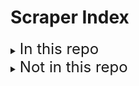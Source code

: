 # Scraper Index

<details>
	<summary><font size="+2">In this repo</font></summary>
	<details>
		<summary><font size="+1">CA</font></summary>
		<details>
			<summary><u>San Bernardino County Officer Involved Shootings</u></summary>
			&emsp;&emsp;<b>Agency described:</b> San Bernardino County Aggregated<br>
			&emsp;&emsp;<b>Record type:</b> Officer Involved Shootings<br>
			&emsp;&emsp;<b>Scraper URL:</b> <a href="https://github.com/Police-Data-Accessibility-Project/PDAP-Scrapers/pull/202">https://github.com/Police-Data-Accessibility-Project/PDAP-Scrapers/pull/202</a><br>
			&emsp;&emsp;<b>State:</b> CA<br>
			&emsp;&emsp;<b>County:</b> San Bernardino<br>
		</details>
		<details>
			<summary><u>Calls for Service for Oakland Police Department</u></summary>
			&emsp;&emsp;<b>Agency described:</b> Oakland Police Department<br>
			&emsp;&emsp;<b>Record type:</b> Calls for Service<br>
			&emsp;&emsp;<b>Scraper URL:</b> <a href="https://github.com/Police-Data-Accessibility-Project/github-actions-demo/">https://github.com/Police-Data-Accessibility-Project/github-actions-demo/</a><br>
			&emsp;&emsp;<b>State:</b> CA<br>
			&emsp;&emsp;<b>County:</b> Alameda<br>
			&emsp;&emsp;<b>Municipality:</b> Oakland<br>
		</details>
	</details>
	<details>
		<summary><font size="+1">National and multistate</font></summary>
	</details>
</details>
<details>
	<summary><font size="+2">Not in this repo</font></summary>
	<details>
		<summary><font size="+1">AR</font></summary>
		<details>
			<summary><u>Calls for Service for Little Rock Police Department</u></summary>
			&emsp;&emsp;<b>Agency described:</b> Little Rock Police Department<br>
			&emsp;&emsp;<b>Record type:</b> Calls for Service<br>
			&emsp;&emsp;<b>Scraper URL:</b> <a href="https://pypi.org/project/openpolicedata/">https://pypi.org/project/openpolicedata/</a><br>
			&emsp;&emsp;<b>State:</b> AR<br>
			&emsp;&emsp;<b>County:</b> Pulaski<br>
			&emsp;&emsp;<b>Municipality:</b> North Little Rock<br>
		</details>
	</details>
	<details>
		<summary><font size="+1">AZ</font></summary>
		<details>
			<summary><u>Calls for Service for Tucson Police Department</u></summary>
			&emsp;&emsp;<b>Agency described:</b> Tucson Police Department<br>
			&emsp;&emsp;<b>Record type:</b> Calls for Service<br>
			&emsp;&emsp;<b>Scraper URL:</b> <a href="https://pypi.org/project/openpolicedata/">https://pypi.org/project/openpolicedata/</a><br>
			&emsp;&emsp;<b>State:</b> AZ<br>
			&emsp;&emsp;<b>County:</b> Pima<br>
			&emsp;&emsp;<b>Municipality:</b> Tucson<br>
		</details>
		<details>
			<summary><u>Citations for Phoenix Police Department</u></summary>
			&emsp;&emsp;<b>Agency described:</b> Phoenix Police Department<br>
			&emsp;&emsp;<b>Record type:</b> Citations<br>
			&emsp;&emsp;<b>Scraper URL:</b> <a href="https://pypi.org/project/openpolicedata/">https://pypi.org/project/openpolicedata/</a><br>
			&emsp;&emsp;<b>State:</b> AZ<br>
			&emsp;&emsp;<b>County:</b> Maricopa<br>
			&emsp;&emsp;<b>Municipality:</b> Phoenix<br>
		</details>
		<details>
			<summary><u>Officer Demographics for Phoenix PD</u></summary>
			&emsp;&emsp;<b>Agency described:</b> Phoenix Police Department<br>
			&emsp;&emsp;<b>Record type:</b> Personnel Records<br>
			&emsp;&emsp;<b>Scraper URL:</b> <a href="https://pypi.org/project/openpolicedata/">https://pypi.org/project/openpolicedata/</a><br>
			&emsp;&emsp;<b>State:</b> AZ<br>
			&emsp;&emsp;<b>County:</b> Maricopa<br>
			&emsp;&emsp;<b>Municipality:</b> Phoenix<br>
		</details>
		<details>
			<summary><u>Officer Pointed Gun at Person reports</u></summary>
			&emsp;&emsp;<b>Agency described:</b> Phoenix Police Department<br>
			&emsp;&emsp;<b>Record type:</b> Incident Reports<br>
			&emsp;&emsp;<b>Scraper URL:</b> <a href="https://pypi.org/project/openpolicedata/">https://pypi.org/project/openpolicedata/</a><br>
			&emsp;&emsp;<b>State:</b> AZ<br>
			&emsp;&emsp;<b>County:</b> Maricopa<br>
			&emsp;&emsp;<b>Municipality:</b> Phoenix<br>
		</details>
		<details>
			<summary><u>Calls for Service for Phoenix Police Department</u></summary>
			&emsp;&emsp;<b>Agency described:</b> Phoenix Police Department<br>
			&emsp;&emsp;<b>Record type:</b> Calls for Service<br>
			&emsp;&emsp;<b>Scraper URL:</b> <a href="https://pypi.org/project/openpolicedata/">https://pypi.org/project/openpolicedata/</a><br>
			&emsp;&emsp;<b>State:</b> AZ<br>
			&emsp;&emsp;<b>County:</b> Maricopa<br>
			&emsp;&emsp;<b>Municipality:</b> Phoenix<br>
		</details>
		<details>
			<summary><u>Officer Involved Shootings for Tucson Police Department</u></summary>
			&emsp;&emsp;<b>Agency described:</b> Tucson Police Department<br>
			&emsp;&emsp;<b>Record type:</b> Officer Involved Shootings<br>
			&emsp;&emsp;<b>Scraper URL:</b> <a href="https://pypi.org/project/openpolicedata/">https://pypi.org/project/openpolicedata/</a><br>
			&emsp;&emsp;<b>State:</b> AZ<br>
			&emsp;&emsp;<b>County:</b> Pima<br>
			&emsp;&emsp;<b>Municipality:</b> Tucson<br>
		</details>
		<details>
			<summary><u>Arrest Records for Phoenix Police Department</u></summary>
			&emsp;&emsp;<b>Agency described:</b> Phoenix Police Department<br>
			&emsp;&emsp;<b>Record type:</b> Arrest Records<br>
			&emsp;&emsp;<b>Scraper URL:</b> <a href="https://pypi.org/project/openpolicedata/">https://pypi.org/project/openpolicedata/</a><br>
			&emsp;&emsp;<b>State:</b> AZ<br>
			&emsp;&emsp;<b>County:</b> Maricopa<br>
			&emsp;&emsp;<b>Municipality:</b> Phoenix<br>
		</details>
		<details>
			<summary><u>Use of Force Reports for Phoenix Police Department</u></summary>
			&emsp;&emsp;<b>Agency described:</b> Phoenix Police Department<br>
			&emsp;&emsp;<b>Record type:</b> Use of Force Reports<br>
			&emsp;&emsp;<b>Scraper URL:</b> <a href="https://pypi.org/project/openpolicedata/">https://pypi.org/project/openpolicedata/</a><br>
			&emsp;&emsp;<b>State:</b> AZ<br>
			&emsp;&emsp;<b>County:</b> Maricopa<br>
			&emsp;&emsp;<b>Municipality:</b> Phoenix<br>
		</details>
		<details>
			<summary><u>Officer Involved Shootings for Phoenix Police Department</u></summary>
			&emsp;&emsp;<b>Agency described:</b> Phoenix Police Department<br>
			&emsp;&emsp;<b>Record type:</b> Officer Involved Shootings<br>
			&emsp;&emsp;<b>Scraper URL:</b> <a href="https://pypi.org/project/openpolicedata/">https://pypi.org/project/openpolicedata/</a><br>
			&emsp;&emsp;<b>State:</b> AZ<br>
			&emsp;&emsp;<b>County:</b> Maricopa<br>
			&emsp;&emsp;<b>Municipality:</b> Phoenix<br>
		</details>
		<details>
			<summary><u>Calls for Service for Gilbert Police Department</u></summary>
			&emsp;&emsp;<b>Agency described:</b> Gilbert Police Department<br>
			&emsp;&emsp;<b>Record type:</b> Calls for Service<br>
			&emsp;&emsp;<b>Scraper URL:</b> <a href="https://pypi.org/project/openpolicedata/">https://pypi.org/project/openpolicedata/</a><br>
			&emsp;&emsp;<b>State:</b> AZ<br>
			&emsp;&emsp;<b>County:</b> Maricopa<br>
			&emsp;&emsp;<b>Municipality:</b> Gilbert<br>
		</details>
		<details>
			<summary><u>Personnel Records for Gilbert Police Department</u></summary>
			&emsp;&emsp;<b>Agency described:</b> Gilbert Police Department<br>
			&emsp;&emsp;<b>Record type:</b> Personnel Records<br>
			&emsp;&emsp;<b>Scraper URL:</b> <a href="https://pypi.org/project/openpolicedata/">https://pypi.org/project/openpolicedata/</a><br>
			&emsp;&emsp;<b>State:</b> AZ<br>
			&emsp;&emsp;<b>County:</b> Maricopa<br>
			&emsp;&emsp;<b>Municipality:</b> Gilbert<br>
		</details>
	</details>
	<details>
		<summary><font size="+1">CA</font></summary>
		<details>
			<summary><u>Calls for Service for San Jose Police Department</u></summary>
			&emsp;&emsp;<b>Agency described:</b> San Jose Police Department<br>
			&emsp;&emsp;<b>Record type:</b> Calls for Service<br>
			&emsp;&emsp;<b>Scraper URL:</b> <a href="https://pypi.org/project/openpolicedata/">https://pypi.org/project/openpolicedata/</a><br>
			&emsp;&emsp;<b>State:</b> CA<br>
			&emsp;&emsp;<b>County:</b> Santa Clara<br>
			&emsp;&emsp;<b>Municipality:</b> San Jose<br>
		</details>
		<details>
			<summary><u>Complaints & Misconduct for San Diego Police Department</u></summary>
			&emsp;&emsp;<b>Agency described:</b> San Diego Police Department<br>
			&emsp;&emsp;<b>Record type:</b> Complaints & Misconduct<br>
			&emsp;&emsp;<b>Scraper URL:</b> <a href="https://pypi.org/project/openpolicedata/">https://pypi.org/project/openpolicedata/</a><br>
			&emsp;&emsp;<b>State:</b> CA<br>
			&emsp;&emsp;<b>County:</b> San Diego<br>
			&emsp;&emsp;<b>Municipality:</b> La Jolla<br>
		</details>
		<details>
			<summary><u>Calls for Service for Santa Rosa Police Department</u></summary>
			&emsp;&emsp;<b>Agency described:</b> Santa Rosa Police Department<br>
			&emsp;&emsp;<b>Record type:</b> Calls for Service<br>
			&emsp;&emsp;<b>Scraper URL:</b> <a href="https://pypi.org/project/openpolicedata/">https://pypi.org/project/openpolicedata/</a><br>
			&emsp;&emsp;<b>State:</b> CA<br>
			&emsp;&emsp;<b>County:</b> Sonoma<br>
			&emsp;&emsp;<b>Municipality:</b> Santa Rosa<br>
		</details>
		<details>
			<summary><u>Stops for Richmond Police Department</u></summary>
			&emsp;&emsp;<b>Agency described:</b> Richmond Police Department<br>
			&emsp;&emsp;<b>Record type:</b> Stops<br>
			&emsp;&emsp;<b>Scraper URL:</b> <a href="https://pypi.org/project/openpolicedata/">https://pypi.org/project/openpolicedata/</a><br>
			&emsp;&emsp;<b>State:</b> CA<br>
			&emsp;&emsp;<b>County:</b> Contra Costa<br>
			&emsp;&emsp;<b>Municipality:</b> Richmond<br>
		</details>
		<details>
			<summary><u>Citations for Richmond Police Department</u></summary>
			&emsp;&emsp;<b>Agency described:</b> Richmond Police Department<br>
			&emsp;&emsp;<b>Record type:</b> Citations<br>
			&emsp;&emsp;<b>Scraper URL:</b> <a href="https://pypi.org/project/openpolicedata/">https://pypi.org/project/openpolicedata/</a><br>
			&emsp;&emsp;<b>State:</b> CA<br>
			&emsp;&emsp;<b>County:</b> Contra Costa<br>
			&emsp;&emsp;<b>Municipality:</b> Richmond<br>
		</details>
		<details>
			<summary><u>Complaints & Misconduct for Santa Rosa Police Department</u></summary>
			&emsp;&emsp;<b>Agency described:</b> Santa Rosa Police Department<br>
			&emsp;&emsp;<b>Record type:</b> Complaints & Misconduct<br>
			&emsp;&emsp;<b>Scraper URL:</b> <a href="https://pypi.org/project/openpolicedata/">https://pypi.org/project/openpolicedata/</a><br>
			&emsp;&emsp;<b>State:</b> CA<br>
			&emsp;&emsp;<b>County:</b> Sonoma<br>
			&emsp;&emsp;<b>Municipality:</b> Santa Rosa<br>
		</details>
		<details>
			<summary><u>Vehicle Pursuits for Santa Rosa Police Department</u></summary>
			&emsp;&emsp;<b>Agency described:</b> Santa Rosa Police Department<br>
			&emsp;&emsp;<b>Record type:</b> Vehicle Pursuits<br>
			&emsp;&emsp;<b>Scraper URL:</b> <a href="https://pypi.org/project/openpolicedata/">https://pypi.org/project/openpolicedata/</a><br>
			&emsp;&emsp;<b>State:</b> CA<br>
			&emsp;&emsp;<b>County:</b> Sonoma<br>
			&emsp;&emsp;<b>Municipality:</b> Santa Rosa<br>
		</details>
		<details>
			<summary><u>Crime Maps & Reports for Sacramento Police Department</u></summary>
			&emsp;&emsp;<b>Agency described:</b> Sacramento Police Department<br>
			&emsp;&emsp;<b>Record type:</b> Crime Maps & Reports<br>
			&emsp;&emsp;<b>Scraper URL:</b> <a href="https://pypi.org/project/openpolicedata/">https://pypi.org/project/openpolicedata/</a><br>
			&emsp;&emsp;<b>State:</b> CA<br>
			&emsp;&emsp;<b>County:</b> Sacramento<br>
			&emsp;&emsp;<b>Municipality:</b> Sacramento<br>
		</details>
		<details>
			<summary><u>Complaints & Misconduct for Richmond Police Department</u></summary>
			&emsp;&emsp;<b>Agency described:</b> Richmond Police Department<br>
			&emsp;&emsp;<b>Record type:</b> Complaints & Misconduct<br>
			&emsp;&emsp;<b>Scraper URL:</b> <a href="https://pypi.org/project/openpolicedata/">https://pypi.org/project/openpolicedata/</a><br>
			&emsp;&emsp;<b>State:</b> CA<br>
			&emsp;&emsp;<b>County:</b> Contra Costa<br>
			&emsp;&emsp;<b>Municipality:</b> Richmond<br>
		</details>
		<details>
			<summary><u>Citations for Sacramento Police Department</u></summary>
			&emsp;&emsp;<b>Agency described:</b> Sacramento Police Department<br>
			&emsp;&emsp;<b>Record type:</b> Citations<br>
			&emsp;&emsp;<b>Scraper URL:</b> <a href="https://pypi.org/project/openpolicedata/">https://pypi.org/project/openpolicedata/</a><br>
			&emsp;&emsp;<b>State:</b> CA<br>
			&emsp;&emsp;<b>County:</b> Sacramento<br>
			&emsp;&emsp;<b>Municipality:</b> Sacramento<br>
		</details>
		<details>
			<summary><u>Vehicle Pursuits for Richmond Police Department</u></summary>
			&emsp;&emsp;<b>Agency described:</b> Richmond Police Department<br>
			&emsp;&emsp;<b>Record type:</b> Vehicle Pursuits<br>
			&emsp;&emsp;<b>Scraper URL:</b> <a href="https://pypi.org/project/openpolicedata/">https://pypi.org/project/openpolicedata/</a><br>
			&emsp;&emsp;<b>State:</b> CA<br>
			&emsp;&emsp;<b>County:</b> Contra Costa<br>
			&emsp;&emsp;<b>Municipality:</b> Richmond<br>
		</details>
		<details>
			<summary><u>Officer Involved Shootings for Richmond Police Department</u></summary>
			&emsp;&emsp;<b>Agency described:</b> Richmond Police Department<br>
			&emsp;&emsp;<b>Record type:</b> Officer Involved Shootings<br>
			&emsp;&emsp;<b>Scraper URL:</b> <a href="https://pypi.org/project/openpolicedata/">https://pypi.org/project/openpolicedata/</a><br>
			&emsp;&emsp;<b>State:</b> CA<br>
			&emsp;&emsp;<b>County:</b> Contra Costa<br>
			&emsp;&emsp;<b>Municipality:</b> Richmond<br>
		</details>
		<details>
			<summary><u>Use of Force Reports for Santa Rosa Police Department</u></summary>
			&emsp;&emsp;<b>Agency described:</b> Santa Rosa Police Department<br>
			&emsp;&emsp;<b>Record type:</b> Use of Force Reports<br>
			&emsp;&emsp;<b>Scraper URL:</b> <a href="https://pypi.org/project/openpolicedata/">https://pypi.org/project/openpolicedata/</a><br>
			&emsp;&emsp;<b>State:</b> CA<br>
			&emsp;&emsp;<b>County:</b> Sonoma<br>
			&emsp;&emsp;<b>Municipality:</b> Santa Rosa<br>
		</details>
		<details>
			<summary><u>Calls for Service for Richmond Police Department</u></summary>
			&emsp;&emsp;<b>Agency described:</b> Richmond Police Department<br>
			&emsp;&emsp;<b>Record type:</b> Calls for Service<br>
			&emsp;&emsp;<b>Scraper URL:</b> <a href="https://pypi.org/project/openpolicedata/">https://pypi.org/project/openpolicedata/</a><br>
			&emsp;&emsp;<b>State:</b> CA<br>
			&emsp;&emsp;<b>County:</b> Contra Costa<br>
			&emsp;&emsp;<b>Municipality:</b> Richmond<br>
		</details>
		<details>
			<summary><u>Dispatch Logs for Sacramento Police Department</u></summary>
			&emsp;&emsp;<b>Agency described:</b> Sacramento Police Department<br>
			&emsp;&emsp;<b>Record type:</b> Dispatch Logs<br>
			&emsp;&emsp;<b>Scraper URL:</b> <a href="https://pypi.org/project/openpolicedata/">https://pypi.org/project/openpolicedata/</a><br>
			&emsp;&emsp;<b>State:</b> CA<br>
			&emsp;&emsp;<b>County:</b> Sacramento<br>
			&emsp;&emsp;<b>Municipality:</b> Sacramento<br>
		</details>
		<details>
			<summary><u>Incident Reports for San Diego Police Department</u></summary>
			&emsp;&emsp;<b>Agency described:</b> San Diego Police Department<br>
			&emsp;&emsp;<b>Record type:</b> Incident Reports<br>
			&emsp;&emsp;<b>Scraper URL:</b> <a href="https://pypi.org/project/openpolicedata/">https://pypi.org/project/openpolicedata/</a><br>
			&emsp;&emsp;<b>State:</b> CA<br>
			&emsp;&emsp;<b>County:</b> San Diego<br>
			&emsp;&emsp;<b>Municipality:</b> La Jolla<br>
		</details>
		<details>
			<summary><u>Calls for Service for Stockton Police Department</u></summary>
			&emsp;&emsp;<b>Agency described:</b> Stockton Police Department<br>
			&emsp;&emsp;<b>Record type:</b> Calls for Service<br>
			&emsp;&emsp;<b>Scraper URL:</b> <a href="https://pypi.org/project/openpolicedata/">https://pypi.org/project/openpolicedata/</a><br>
			&emsp;&emsp;<b>State:</b> CA<br>
			&emsp;&emsp;<b>County:</b> San Joaquin<br>
			&emsp;&emsp;<b>Municipality:</b> Stockton<br>
		</details>
		<details>
			<summary><u>Use of Force Reports for Richmond Police Department</u></summary>
			&emsp;&emsp;<b>Agency described:</b> Richmond Police Department<br>
			&emsp;&emsp;<b>Record type:</b> Use of Force Reports<br>
			&emsp;&emsp;<b>Scraper URL:</b> <a href="https://pypi.org/project/openpolicedata/">https://pypi.org/project/openpolicedata/</a><br>
			&emsp;&emsp;<b>State:</b> CA<br>
			&emsp;&emsp;<b>County:</b> Contra Costa<br>
			&emsp;&emsp;<b>Municipality:</b> Richmond<br>
		</details>
		<details>
			<summary><u>Stops for Menlo Park Police Department</u></summary>
			&emsp;&emsp;<b>Agency described:</b> Menlo Park Police Department<br>
			&emsp;&emsp;<b>Record type:</b> Stops<br>
			&emsp;&emsp;<b>Scraper URL:</b> <a href="https://pypi.org/project/openpolicedata/">https://pypi.org/project/openpolicedata/</a><br>
			&emsp;&emsp;<b>State:</b> CA<br>
			&emsp;&emsp;<b>County:</b> San Mateo<br>
			&emsp;&emsp;<b>Municipality:</b> Menlo Park<br>
		</details>
		<details>
			<summary><u>Calls for Service for Menlo Park Police Department</u></summary>
			&emsp;&emsp;<b>Agency described:</b> Menlo Park Police Department<br>
			&emsp;&emsp;<b>Record type:</b> Calls for Service<br>
			&emsp;&emsp;<b>Scraper URL:</b> <a href="https://pypi.org/project/openpolicedata/">https://pypi.org/project/openpolicedata/</a><br>
			&emsp;&emsp;<b>State:</b> CA<br>
			&emsp;&emsp;<b>County:</b> San Mateo<br>
			&emsp;&emsp;<b>Municipality:</b> Menlo Park<br>
		</details>
		<details>
			<summary><u>Citations for Menlo Park Police Department</u></summary>
			&emsp;&emsp;<b>Agency described:</b> Menlo Park Police Department<br>
			&emsp;&emsp;<b>Record type:</b> Citations<br>
			&emsp;&emsp;<b>Scraper URL:</b> <a href="https://pypi.org/project/openpolicedata/">https://pypi.org/project/openpolicedata/</a><br>
			&emsp;&emsp;<b>State:</b> CA<br>
			&emsp;&emsp;<b>County:</b> San Mateo<br>
			&emsp;&emsp;<b>Municipality:</b> Menlo Park<br>
		</details>
		<details>
			<summary><u>Officer Involved Shootings for Los Angeles County Sheriff's Department</u></summary>
			&emsp;&emsp;<b>Agency described:</b> Los Angeles County Sheriff's Department<br>
			&emsp;&emsp;<b>Record type:</b> Officer Involved Shootings<br>
			&emsp;&emsp;<b>Scraper URL:</b> <a href="https://pypi.org/project/openpolicedata/">https://pypi.org/project/openpolicedata/</a><br>
			&emsp;&emsp;<b>State:</b> CA<br>
			&emsp;&emsp;<b>County:</b> Los Angeles<br>
			&emsp;&emsp;<b>Municipality:</b> West Covina<br>
		</details>
		<details>
			<summary><u>Calls for Service for Los Angeles Police Department</u></summary>
			&emsp;&emsp;<b>Agency described:</b> Los Angeles Police Department<br>
			&emsp;&emsp;<b>Record type:</b> Calls for Service<br>
			&emsp;&emsp;<b>Scraper URL:</b> <a href="https://pypi.org/project/openpolicedata/">https://pypi.org/project/openpolicedata/</a><br>
			&emsp;&emsp;<b>State:</b> CA<br>
			&emsp;&emsp;<b>County:</b> Los Angeles<br>
			&emsp;&emsp;<b>Municipality:</b> Los Angeles<br>
		</details>
		<details>
			<summary><u>Personnel Records for Menlo Park Police Department</u></summary>
			&emsp;&emsp;<b>Agency described:</b> Menlo Park Police Department<br>
			&emsp;&emsp;<b>Record type:</b> Personnel Records<br>
			&emsp;&emsp;<b>Scraper URL:</b> <a href="https://pypi.org/project/openpolicedata/">https://pypi.org/project/openpolicedata/</a><br>
			&emsp;&emsp;<b>State:</b> CA<br>
			&emsp;&emsp;<b>County:</b> San Mateo<br>
			&emsp;&emsp;<b>Municipality:</b> Menlo Park<br>
		</details>
		<details>
			<summary><u>Incident Reports for Los Angeles Police Department</u></summary>
			&emsp;&emsp;<b>Agency described:</b> Los Angeles Police Department<br>
			&emsp;&emsp;<b>Record type:</b> Incident Reports<br>
			&emsp;&emsp;<b>Scraper URL:</b> <a href="https://pypi.org/project/openpolicedata/">https://pypi.org/project/openpolicedata/</a><br>
			&emsp;&emsp;<b>State:</b> CA<br>
			&emsp;&emsp;<b>County:</b> Los Angeles<br>
			&emsp;&emsp;<b>Municipality:</b> Los Angeles<br>
		</details>
		<details>
			<summary><u>Stops for Los Angeles Police Department</u></summary>
			&emsp;&emsp;<b>Agency described:</b> Los Angeles Police Department<br>
			&emsp;&emsp;<b>Record type:</b> Stops<br>
			&emsp;&emsp;<b>Scraper URL:</b> <a href="https://pypi.org/project/openpolicedata/">https://pypi.org/project/openpolicedata/</a><br>
			&emsp;&emsp;<b>State:</b> CA<br>
			&emsp;&emsp;<b>County:</b> Los Angeles<br>
			&emsp;&emsp;<b>Municipality:</b> Los Angeles<br>
		</details>
		<details>
			<summary><u>Use of Force Reports for California Aggregated</u></summary>
			&emsp;&emsp;<b>Agency described:</b> California Aggregated<br>
			&emsp;&emsp;<b>Record type:</b> Use of Force Reports<br>
			&emsp;&emsp;<b>Scraper URL:</b> <a href="https://pypi.org/project/openpolicedata/">https://pypi.org/project/openpolicedata/</a><br>
			&emsp;&emsp;<b>State:</b> CA<br>
		</details>
		<details>
			<summary><u>Calls for Service for Corona Police Department</u></summary>
			&emsp;&emsp;<b>Agency described:</b> Corona Police Department<br>
			&emsp;&emsp;<b>Record type:</b> Calls for Service<br>
			&emsp;&emsp;<b>Scraper URL:</b> <a href="https://pypi.org/project/openpolicedata/">https://pypi.org/project/openpolicedata/</a><br>
			&emsp;&emsp;<b>State:</b> CA<br>
			&emsp;&emsp;<b>County:</b> Riverside<br>
			&emsp;&emsp;<b>Municipality:</b> Corona<br>
		</details>
		<details>
			<summary><u>Stops for Berkeley Police Department</u></summary>
			&emsp;&emsp;<b>Agency described:</b> Berkeley Police Department<br>
			&emsp;&emsp;<b>Record type:</b> Stops<br>
			&emsp;&emsp;<b>Scraper URL:</b> <a href="https://pypi.org/project/openpolicedata/">https://pypi.org/project/openpolicedata/</a><br>
			&emsp;&emsp;<b>State:</b> CA<br>
			&emsp;&emsp;<b>County:</b> Alameda<br>
			&emsp;&emsp;<b>Municipality:</b> Berkeley<br>
		</details>
	</details>
	<details>
		<summary><font size="+1">CO</font></summary>
		<details>
			<summary><u>Officer Involved Shootings for Denver Police Department</u></summary>
			&emsp;&emsp;<b>Agency described:</b> Denver Police Department<br>
			&emsp;&emsp;<b>Record type:</b> Officer Involved Shootings<br>
			&emsp;&emsp;<b>Scraper URL:</b> <a href="https://pypi.org/project/openpolicedata/">https://pypi.org/project/openpolicedata/</a><br>
			&emsp;&emsp;<b>State:</b> CO<br>
			&emsp;&emsp;<b>County:</b> Denver<br>
			&emsp;&emsp;<b>Municipality:</b> Denver<br>
		</details>
		<details>
			<summary><u>Stops for Denver Police Department</u></summary>
			&emsp;&emsp;<b>Agency described:</b> Denver Police Department<br>
			&emsp;&emsp;<b>Record type:</b> Stops<br>
			&emsp;&emsp;<b>Scraper URL:</b> <a href="https://pypi.org/project/openpolicedata/">https://pypi.org/project/openpolicedata/</a><br>
			&emsp;&emsp;<b>State:</b> CO<br>
			&emsp;&emsp;<b>County:</b> Denver<br>
			&emsp;&emsp;<b>Municipality:</b> Denver<br>
		</details>
	</details>
	<details>
		<summary><font size="+1">CT</font></summary>
		<details>
			<summary><u>Officer Involved Shootings for Norwich Police Department</u></summary>
			&emsp;&emsp;<b>Agency described:</b> Norwich Police Department<br>
			&emsp;&emsp;<b>Record type:</b> Officer Involved Shootings<br>
			&emsp;&emsp;<b>Scraper URL:</b> <a href="https://pypi.org/project/openpolicedata/">https://pypi.org/project/openpolicedata/</a><br>
			&emsp;&emsp;<b>State:</b> CT<br>
			&emsp;&emsp;<b>County:</b> New London<br>
			&emsp;&emsp;<b>Municipality:</b> Norwich<br>
		</details>
		<details>
			<summary><u>Use of Force Reports for Norwich Police Department</u></summary>
			&emsp;&emsp;<b>Agency described:</b> Norwich Police Department<br>
			&emsp;&emsp;<b>Record type:</b> Use of Force Reports<br>
			&emsp;&emsp;<b>Scraper URL:</b> <a href="https://pypi.org/project/openpolicedata/">https://pypi.org/project/openpolicedata/</a><br>
			&emsp;&emsp;<b>State:</b> CT<br>
			&emsp;&emsp;<b>County:</b> New London<br>
			&emsp;&emsp;<b>Municipality:</b> Norwich<br>
		</details>
		<details>
			<summary><u>Personnel Records for Norwich Police Department</u></summary>
			&emsp;&emsp;<b>Agency described:</b> Norwich Police Department<br>
			&emsp;&emsp;<b>Record type:</b> Personnel Records<br>
			&emsp;&emsp;<b>Scraper URL:</b> <a href="https://pypi.org/project/openpolicedata/">https://pypi.org/project/openpolicedata/</a><br>
			&emsp;&emsp;<b>State:</b> CT<br>
			&emsp;&emsp;<b>County:</b> New London<br>
			&emsp;&emsp;<b>Municipality:</b> Norwich<br>
		</details>
		<details>
			<summary><u>Stops for Connecticut Aggregated</u></summary>
			&emsp;&emsp;<b>Agency described:</b> Connecticut Aggregated<br>
			&emsp;&emsp;<b>Record type:</b> Stops<br>
			&emsp;&emsp;<b>Scraper URL:</b> <a href="https://pypi.org/project/openpolicedata/">https://pypi.org/project/openpolicedata/</a><br>
			&emsp;&emsp;<b>State:</b> CT<br>
		</details>
	</details>
	<details>
		<summary><font size="+1">FL</font></summary>
		<details>
			<summary><u>Calls for Service for Saint Petersburg Police Department</u></summary>
			&emsp;&emsp;<b>Agency described:</b> Saint Petersburg Police Department<br>
			&emsp;&emsp;<b>Record type:</b> Calls for Service<br>
			&emsp;&emsp;<b>Scraper URL:</b> <a href="https://pypi.org/project/openpolicedata/">https://pypi.org/project/openpolicedata/</a><br>
			&emsp;&emsp;<b>State:</b> FL<br>
			&emsp;&emsp;<b>County:</b> Pinellas<br>
			&emsp;&emsp;<b>Municipality:</b> Saint Petersburg<br>
		</details>
		<details>
			<summary><u>Officer Involved Shootings for Jacksonville Sheriff's Office</u></summary>
			&emsp;&emsp;<b>Agency described:</b> Jacksonville Sheriff's Office<br>
			&emsp;&emsp;<b>Record type:</b> Officer Involved Shootings<br>
			&emsp;&emsp;<b>Scraper URL:</b> <a href="https://pypi.org/project/openpolicedata/">https://pypi.org/project/openpolicedata/</a><br>
			&emsp;&emsp;<b>State:</b> FL<br>
			&emsp;&emsp;<b>County:</b> Duval<br>
			&emsp;&emsp;<b>Municipality:</b> Jacksonville<br>
		</details>
		<details>
			<summary><u>Citations for Fort Lauderdale Police Department</u></summary>
			&emsp;&emsp;<b>Agency described:</b> Fort Lauderdale Police Department<br>
			&emsp;&emsp;<b>Record type:</b> Citations<br>
			&emsp;&emsp;<b>Scraper URL:</b> <a href="https://pypi.org/project/openpolicedata/">https://pypi.org/project/openpolicedata/</a><br>
			&emsp;&emsp;<b>State:</b> FL<br>
			&emsp;&emsp;<b>County:</b> Broward<br>
			&emsp;&emsp;<b>Municipality:</b> Fort Lauderdale<br>
		</details>
		<details>
			<summary><u>Calls for Service for Fort Lauderdale Police Department</u></summary>
			&emsp;&emsp;<b>Agency described:</b> Fort Lauderdale Police Department<br>
			&emsp;&emsp;<b>Record type:</b> Calls for Service<br>
			&emsp;&emsp;<b>Scraper URL:</b> <a href="https://pypi.org/project/openpolicedata/">https://pypi.org/project/openpolicedata/</a><br>
			&emsp;&emsp;<b>State:</b> FL<br>
			&emsp;&emsp;<b>County:</b> Broward<br>
			&emsp;&emsp;<b>Municipality:</b> Fort Lauderdale<br>
		</details>
		<details>
			<summary><u>Personnel Records for Fort Lauderdale Police Department</u></summary>
			&emsp;&emsp;<b>Agency described:</b> Fort Lauderdale Police Department<br>
			&emsp;&emsp;<b>Record type:</b> Personnel Records<br>
			&emsp;&emsp;<b>Scraper URL:</b> <a href="https://pypi.org/project/openpolicedata/">https://pypi.org/project/openpolicedata/</a><br>
			&emsp;&emsp;<b>State:</b> FL<br>
			&emsp;&emsp;<b>County:</b> Broward<br>
			&emsp;&emsp;<b>Municipality:</b> Fort Lauderdale<br>
		</details>
		<details>
			<summary><u>Officer Involved Shootings for Orlando Police Department</u></summary>
			&emsp;&emsp;<b>Agency described:</b> Orlando Police Department<br>
			&emsp;&emsp;<b>Record type:</b> Officer Involved Shootings<br>
			&emsp;&emsp;<b>Scraper URL:</b> <a href="https://pypi.org/project/openpolicedata/">https://pypi.org/project/openpolicedata/</a><br>
			&emsp;&emsp;<b>State:</b> FL<br>
			&emsp;&emsp;<b>County:</b> Orange<br>
			&emsp;&emsp;<b>Municipality:</b> Orlando<br>
		</details>
	</details>
	<details>
		<summary><font size="+1">GA</font></summary>
		<details>
			<summary><u>Citations for Johns Creek Police Department</u></summary>
			&emsp;&emsp;<b>Agency described:</b> Johns Creek Police Department<br>
			&emsp;&emsp;<b>Record type:</b> Citations<br>
			&emsp;&emsp;<b>Scraper URL:</b> <a href="https://pypi.org/project/openpolicedata/">https://pypi.org/project/openpolicedata/</a><br>
			&emsp;&emsp;<b>State:</b> GA<br>
			&emsp;&emsp;<b>County:</b> Fulton<br>
			&emsp;&emsp;<b>Municipality:</b> Duluth<br>
		</details>
		<details>
			<summary><u>Calls for Service for Johns Creek Police Department</u></summary>
			&emsp;&emsp;<b>Agency described:</b> Johns Creek Police Department<br>
			&emsp;&emsp;<b>Record type:</b> Calls for Service<br>
			&emsp;&emsp;<b>Scraper URL:</b> <a href="https://pypi.org/project/openpolicedata/">https://pypi.org/project/openpolicedata/</a><br>
			&emsp;&emsp;<b>State:</b> GA<br>
			&emsp;&emsp;<b>County:</b> Fulton<br>
			&emsp;&emsp;<b>Municipality:</b> Duluth<br>
		</details>
		<details>
			<summary><u>Incident Reports for Johns Creek Police Department</u></summary>
			&emsp;&emsp;<b>Agency described:</b> Johns Creek Police Department<br>
			&emsp;&emsp;<b>Record type:</b> Incident Reports<br>
			&emsp;&emsp;<b>Scraper URL:</b> <a href="https://pypi.org/project/openpolicedata/">https://pypi.org/project/openpolicedata/</a><br>
			&emsp;&emsp;<b>State:</b> GA<br>
			&emsp;&emsp;<b>County:</b> Fulton<br>
			&emsp;&emsp;<b>Municipality:</b> Duluth<br>
		</details>
	</details>
	<details>
		<summary><font size="+1">ID</font></summary>
		<details>
			<summary><u>Calls for Service for Boise Police Department</u></summary>
			&emsp;&emsp;<b>Agency described:</b> Boise Police Department<br>
			&emsp;&emsp;<b>Record type:</b> Calls for Service<br>
			&emsp;&emsp;<b>Scraper URL:</b> <a href="https://pypi.org/project/openpolicedata/">https://pypi.org/project/openpolicedata/</a><br>
			&emsp;&emsp;<b>State:</b> ID<br>
			&emsp;&emsp;<b>County:</b> Ada<br>
			&emsp;&emsp;<b>Municipality:</b> Boise<br>
		</details>
	</details>
	<details>
		<summary><font size="+1">IL</font></summary>
		<details>
			<summary><u>Arrest Records for Chicago Police Department</u></summary>
			&emsp;&emsp;<b>Agency described:</b> Chicago Police Department<br>
			&emsp;&emsp;<b>Record type:</b> Arrest Records<br>
			&emsp;&emsp;<b>Scraper URL:</b> <a href="https://pypi.org/project/openpolicedata/">https://pypi.org/project/openpolicedata/</a><br>
			&emsp;&emsp;<b>State:</b> IL<br>
			&emsp;&emsp;<b>County:</b> Cook<br>
			&emsp;&emsp;<b>Municipality:</b> Chicago<br>
		</details>
		<details>
			<summary><u>311 Calls for City of Chicago</u></summary>
			&emsp;&emsp;<b>Agency described:</b> Chicago Police Department<br>
			&emsp;&emsp;<b>Record type:</b> Calls for Service<br>
			&emsp;&emsp;<b>Scraper URL:</b> <a href="https://github.com/fgregg/chicagorequests">https://github.com/fgregg/chicagorequests</a><br>
			&emsp;&emsp;<b>State:</b> IL<br>
			&emsp;&emsp;<b>County:</b> Cook<br>
			&emsp;&emsp;<b>Municipality:</b> Chicago<br>
		</details>
	</details>
	<details>
		<summary><font size="+1">IN</font></summary>
		<details>
			<summary><u>Personnel Records for St John Police Department</u></summary>
			&emsp;&emsp;<b>Agency described:</b> St John Police Department<br>
			&emsp;&emsp;<b>Record type:</b> Personnel Records<br>
			&emsp;&emsp;<b>Scraper URL:</b> <a href="https://pypi.org/project/openpolicedata/">https://pypi.org/project/openpolicedata/</a><br>
			&emsp;&emsp;<b>State:</b> IN<br>
			&emsp;&emsp;<b>County:</b> Lake<br>
			&emsp;&emsp;<b>Municipality:</b> Saint John<br>
		</details>
		<details>
			<summary><u>Calls for Service for St John Police Department</u></summary>
			&emsp;&emsp;<b>Agency described:</b> St John Police Department<br>
			&emsp;&emsp;<b>Record type:</b> Calls for Service<br>
			&emsp;&emsp;<b>Scraper URL:</b> <a href="https://pypi.org/project/openpolicedata/">https://pypi.org/project/openpolicedata/</a><br>
			&emsp;&emsp;<b>State:</b> IN<br>
			&emsp;&emsp;<b>County:</b> Lake<br>
			&emsp;&emsp;<b>Municipality:</b> Saint John<br>
		</details>
		<details>
			<summary><u>Use of Force Reports for South Bend Police Department</u></summary>
			&emsp;&emsp;<b>Agency described:</b> South Bend Police Department<br>
			&emsp;&emsp;<b>Record type:</b> Use of Force Reports<br>
			&emsp;&emsp;<b>Scraper URL:</b> <a href="https://pypi.org/project/openpolicedata/">https://pypi.org/project/openpolicedata/</a><br>
			&emsp;&emsp;<b>State:</b> IN<br>
			&emsp;&emsp;<b>County:</b> St. Joseph<br>
			&emsp;&emsp;<b>Municipality:</b> South Bend<br>
		</details>
		<details>
			<summary><u>Training & Hiring Info for St John Police Department</u></summary>
			&emsp;&emsp;<b>Agency described:</b> St John Police Department<br>
			&emsp;&emsp;<b>Record type:</b> Training & Hiring Info<br>
			&emsp;&emsp;<b>Scraper URL:</b> <a href="https://pypi.org/project/openpolicedata/">https://pypi.org/project/openpolicedata/</a><br>
			&emsp;&emsp;<b>State:</b> IN<br>
			&emsp;&emsp;<b>County:</b> Lake<br>
			&emsp;&emsp;<b>Municipality:</b> Saint John<br>
		</details>
		<details>
			<summary><u>Complaints & Misconduct for South Bend Police Department</u></summary>
			&emsp;&emsp;<b>Agency described:</b> South Bend Police Department<br>
			&emsp;&emsp;<b>Record type:</b> Complaints & Misconduct<br>
			&emsp;&emsp;<b>Scraper URL:</b> <a href="https://pypi.org/project/openpolicedata/">https://pypi.org/project/openpolicedata/</a><br>
			&emsp;&emsp;<b>State:</b> IN<br>
			&emsp;&emsp;<b>County:</b> St. Joseph<br>
			&emsp;&emsp;<b>Municipality:</b> South Bend<br>
		</details>
		<details>
			<summary><u>Use of Force Reports for St John Police Department</u></summary>
			&emsp;&emsp;<b>Agency described:</b> St John Police Department<br>
			&emsp;&emsp;<b>Record type:</b> Use of Force Reports<br>
			&emsp;&emsp;<b>Scraper URL:</b> <a href="https://pypi.org/project/openpolicedata/">https://pypi.org/project/openpolicedata/</a><br>
			&emsp;&emsp;<b>State:</b> IN<br>
			&emsp;&emsp;<b>County:</b> Lake<br>
			&emsp;&emsp;<b>Municipality:</b> Saint John<br>
		</details>
		<details>
			<summary><u>Arrest Records for St John Police Department</u></summary>
			&emsp;&emsp;<b>Agency described:</b> St John Police Department<br>
			&emsp;&emsp;<b>Record type:</b> Arrest Records<br>
			&emsp;&emsp;<b>Scraper URL:</b> <a href="https://pypi.org/project/openpolicedata/">https://pypi.org/project/openpolicedata/</a><br>
			&emsp;&emsp;<b>State:</b> IN<br>
			&emsp;&emsp;<b>County:</b> Lake<br>
			&emsp;&emsp;<b>Municipality:</b> Saint John<br>
		</details>
		<details>
			<summary><u>Stops for St John Police Department</u></summary>
			&emsp;&emsp;<b>Agency described:</b> St John Police Department<br>
			&emsp;&emsp;<b>Record type:</b> Stops<br>
			&emsp;&emsp;<b>Scraper URL:</b> <a href="https://pypi.org/project/openpolicedata/">https://pypi.org/project/openpolicedata/</a><br>
			&emsp;&emsp;<b>State:</b> IN<br>
			&emsp;&emsp;<b>County:</b> Lake<br>
			&emsp;&emsp;<b>Municipality:</b> Saint John<br>
		</details>
		<details>
			<summary><u>Citations for St John Police Department</u></summary>
			&emsp;&emsp;<b>Agency described:</b> St John Police Department<br>
			&emsp;&emsp;<b>Record type:</b> Citations<br>
			&emsp;&emsp;<b>Scraper URL:</b> <a href="https://pypi.org/project/openpolicedata/">https://pypi.org/project/openpolicedata/</a><br>
			&emsp;&emsp;<b>State:</b> IN<br>
			&emsp;&emsp;<b>County:</b> Lake<br>
			&emsp;&emsp;<b>Municipality:</b> Saint John<br>
		</details>
		<details>
			<summary><u>Complaints & Misconduct for Indianapolis Police</u></summary>
			&emsp;&emsp;<b>Agency described:</b> Indianapolis Police<br>
			&emsp;&emsp;<b>Record type:</b> Complaints & Misconduct<br>
			&emsp;&emsp;<b>Scraper URL:</b> <a href="https://pypi.org/project/openpolicedata/">https://pypi.org/project/openpolicedata/</a><br>
			&emsp;&emsp;<b>State:</b> IN<br>
			&emsp;&emsp;<b>County:</b> Marion<br>
			&emsp;&emsp;<b>Municipality:</b> Indianapolis<br>
		</details>
		<details>
			<summary><u>Use of Force Reports for Indianapolis Police</u></summary>
			&emsp;&emsp;<b>Agency described:</b> Indianapolis Police<br>
			&emsp;&emsp;<b>Record type:</b> Use of Force Reports<br>
			&emsp;&emsp;<b>Scraper URL:</b> <a href="https://pypi.org/project/openpolicedata/">https://pypi.org/project/openpolicedata/</a><br>
			&emsp;&emsp;<b>State:</b> IN<br>
			&emsp;&emsp;<b>County:</b> Marion<br>
			&emsp;&emsp;<b>Municipality:</b> Indianapolis<br>
		</details>
		<details>
			<summary><u>Officer Involved Shootings for Indianapolis Police</u></summary>
			&emsp;&emsp;<b>Agency described:</b> Indianapolis Police<br>
			&emsp;&emsp;<b>Record type:</b> Officer Involved Shootings<br>
			&emsp;&emsp;<b>Scraper URL:</b> <a href="https://pypi.org/project/openpolicedata/">https://pypi.org/project/openpolicedata/</a><br>
			&emsp;&emsp;<b>State:</b> IN<br>
			&emsp;&emsp;<b>County:</b> Marion<br>
			&emsp;&emsp;<b>Municipality:</b> Indianapolis<br>
		</details>
		<details>
			<summary><u>Complaints & Misconduct for Bloomington Police Department</u></summary>
			&emsp;&emsp;<b>Agency described:</b> Bloomington Police Department<br>
			&emsp;&emsp;<b>Record type:</b> Complaints & Misconduct<br>
			&emsp;&emsp;<b>Scraper URL:</b> <a href="https://pypi.org/project/openpolicedata/">https://pypi.org/project/openpolicedata/</a><br>
			&emsp;&emsp;<b>State:</b> IN<br>
			&emsp;&emsp;<b>County:</b> Monroe<br>
			&emsp;&emsp;<b>Municipality:</b> Bloomington<br>
		</details>
		<details>
			<summary><u>Officer Involved Shootings for Bloomington Police Department</u></summary>
			&emsp;&emsp;<b>Agency described:</b> Bloomington Police Department<br>
			&emsp;&emsp;<b>Record type:</b> Officer Involved Shootings<br>
			&emsp;&emsp;<b>Scraper URL:</b> <a href="https://pypi.org/project/openpolicedata/">https://pypi.org/project/openpolicedata/</a><br>
			&emsp;&emsp;<b>State:</b> IN<br>
			&emsp;&emsp;<b>County:</b> Monroe<br>
			&emsp;&emsp;<b>Municipality:</b> Bloomington<br>
		</details>
		<details>
			<summary><u>Personnel Records for Bloomington Police Department</u></summary>
			&emsp;&emsp;<b>Agency described:</b> Bloomington Police Department<br>
			&emsp;&emsp;<b>Record type:</b> Personnel Records<br>
			&emsp;&emsp;<b>Scraper URL:</b> <a href="https://pypi.org/project/openpolicedata/">https://pypi.org/project/openpolicedata/</a><br>
			&emsp;&emsp;<b>State:</b> IN<br>
			&emsp;&emsp;<b>County:</b> Monroe<br>
			&emsp;&emsp;<b>Municipality:</b> Bloomington<br>
		</details>
		<details>
			<summary><u>Incident Reports for Bloomington Police Department</u></summary>
			&emsp;&emsp;<b>Agency described:</b> Bloomington Police Department<br>
			&emsp;&emsp;<b>Record type:</b> Incident Reports<br>
			&emsp;&emsp;<b>Scraper URL:</b> <a href="https://pypi.org/project/openpolicedata/">https://pypi.org/project/openpolicedata/</a><br>
			&emsp;&emsp;<b>State:</b> IN<br>
			&emsp;&emsp;<b>County:</b> Monroe<br>
			&emsp;&emsp;<b>Municipality:</b> Bloomington<br>
		</details>
		<details>
			<summary><u>Vehicle Pursuits for Bloomington Police Department</u></summary>
			&emsp;&emsp;<b>Agency described:</b> Bloomington Police Department<br>
			&emsp;&emsp;<b>Record type:</b> Vehicle Pursuits<br>
			&emsp;&emsp;<b>Scraper URL:</b> <a href="https://pypi.org/project/openpolicedata/">https://pypi.org/project/openpolicedata/</a><br>
			&emsp;&emsp;<b>State:</b> IN<br>
			&emsp;&emsp;<b>County:</b> Monroe<br>
			&emsp;&emsp;<b>Municipality:</b> Bloomington<br>
		</details>
		<details>
			<summary><u>Calls for Service for Bloomington Police Department</u></summary>
			&emsp;&emsp;<b>Agency described:</b> Bloomington Police Department<br>
			&emsp;&emsp;<b>Record type:</b> Calls for Service<br>
			&emsp;&emsp;<b>Scraper URL:</b> <a href="https://pypi.org/project/openpolicedata/">https://pypi.org/project/openpolicedata/</a><br>
			&emsp;&emsp;<b>State:</b> IN<br>
			&emsp;&emsp;<b>County:</b> Monroe<br>
			&emsp;&emsp;<b>Municipality:</b> Bloomington<br>
		</details>
	</details>
	<details>
		<summary><font size="+1">KY</font></summary>
		<details>
			<summary><u>Stops for Louisville Metro Police Department</u></summary>
			&emsp;&emsp;<b>Agency described:</b> Louisville Metro Police Department<br>
			&emsp;&emsp;<b>Record type:</b> Stops<br>
			&emsp;&emsp;<b>Scraper URL:</b> <a href="https://pypi.org/project/openpolicedata/">https://pypi.org/project/openpolicedata/</a><br>
			&emsp;&emsp;<b>State:</b> KY<br>
			&emsp;&emsp;<b>County:</b> Jefferson<br>
			&emsp;&emsp;<b>Municipality:</b> Louisville<br>
		</details>
		<details>
			<summary><u>Personnel Records for Louisville Metro Police Department</u></summary>
			&emsp;&emsp;<b>Agency described:</b> Louisville Metro Police Department<br>
			&emsp;&emsp;<b>Record type:</b> Personnel Records<br>
			&emsp;&emsp;<b>Scraper URL:</b> <a href="https://pypi.org/project/openpolicedata/">https://pypi.org/project/openpolicedata/</a><br>
			&emsp;&emsp;<b>State:</b> KY<br>
			&emsp;&emsp;<b>County:</b> Jefferson<br>
			&emsp;&emsp;<b>Municipality:</b> Louisville<br>
		</details>
		<details>
			<summary><u>Citations for Louisville Metro Police Department</u></summary>
			&emsp;&emsp;<b>Agency described:</b> Louisville Metro Police Department<br>
			&emsp;&emsp;<b>Record type:</b> Citations<br>
			&emsp;&emsp;<b>Scraper URL:</b> <a href="https://pypi.org/project/openpolicedata/">https://pypi.org/project/openpolicedata/</a><br>
			&emsp;&emsp;<b>State:</b> KY<br>
			&emsp;&emsp;<b>County:</b> Jefferson<br>
			&emsp;&emsp;<b>Municipality:</b> Louisville<br>
		</details>
	</details>
	<details>
		<summary><font size="+1">LA</font></summary>
		<details>
			<summary><u>Calls for Service for New Orleans Police Department</u></summary>
			&emsp;&emsp;<b>Agency described:</b> New Orleans Police Department<br>
			&emsp;&emsp;<b>Record type:</b> Calls for Service<br>
			&emsp;&emsp;<b>Scraper URL:</b> <a href="https://pypi.org/project/openpolicedata/">https://pypi.org/project/openpolicedata/</a><br>
			&emsp;&emsp;<b>State:</b> LA<br>
			&emsp;&emsp;<b>County:</b> Orleans<br>
			&emsp;&emsp;<b>Municipality:</b> New Orleans<br>
		</details>
		<details>
			<summary><u>Use of Force Reports for New Orleans Police Department</u></summary>
			&emsp;&emsp;<b>Agency described:</b> New Orleans Police Department<br>
			&emsp;&emsp;<b>Record type:</b> Use of Force Reports<br>
			&emsp;&emsp;<b>Scraper URL:</b> <a href="https://pypi.org/project/openpolicedata/">https://pypi.org/project/openpolicedata/</a><br>
			&emsp;&emsp;<b>State:</b> LA<br>
			&emsp;&emsp;<b>County:</b> Orleans<br>
			&emsp;&emsp;<b>Municipality:</b> New Orleans<br>
		</details>
		<details>
			<summary><u>Stops for New Orleans Police Department</u></summary>
			&emsp;&emsp;<b>Agency described:</b> New Orleans Police Department<br>
			&emsp;&emsp;<b>Record type:</b> Stops<br>
			&emsp;&emsp;<b>Scraper URL:</b> <a href="https://pypi.org/project/openpolicedata/">https://pypi.org/project/openpolicedata/</a><br>
			&emsp;&emsp;<b>State:</b> LA<br>
			&emsp;&emsp;<b>County:</b> Orleans<br>
			&emsp;&emsp;<b>Municipality:</b> New Orleans<br>
		</details>
		<details>
			<summary><u>Complaints & Misconduct for New Orleans Police Department</u></summary>
			&emsp;&emsp;<b>Agency described:</b> New Orleans Police Department<br>
			&emsp;&emsp;<b>Record type:</b> Complaints & Misconduct<br>
			&emsp;&emsp;<b>Scraper URL:</b> <a href="https://pypi.org/project/openpolicedata/">https://pypi.org/project/openpolicedata/</a><br>
			&emsp;&emsp;<b>State:</b> LA<br>
			&emsp;&emsp;<b>County:</b> Orleans<br>
			&emsp;&emsp;<b>Municipality:</b> New Orleans<br>
		</details>
	</details>
	<details>
		<summary><font size="+1">MA</font></summary>
		<details>
			<summary><u>Calls for Service for Pittsfield Police Department</u></summary>
			&emsp;&emsp;<b>Agency described:</b> Pittsfield Police Department<br>
			&emsp;&emsp;<b>Record type:</b> Calls for Service<br>
			&emsp;&emsp;<b>Scraper URL:</b> <a href="https://pypi.org/project/openpolicedata/">https://pypi.org/project/openpolicedata/</a><br>
			&emsp;&emsp;<b>State:</b> MA<br>
			&emsp;&emsp;<b>County:</b> Berkshire<br>
			&emsp;&emsp;<b>Municipality:</b> Pittsfield<br>
		</details>
		<details>
			<summary><u>Incident Reports for Pittsfield Police Department</u></summary>
			&emsp;&emsp;<b>Agency described:</b> Pittsfield Police Department<br>
			&emsp;&emsp;<b>Record type:</b> Incident Reports<br>
			&emsp;&emsp;<b>Scraper URL:</b> <a href="https://pypi.org/project/openpolicedata/">https://pypi.org/project/openpolicedata/</a><br>
			&emsp;&emsp;<b>State:</b> MA<br>
			&emsp;&emsp;<b>County:</b> Berkshire<br>
			&emsp;&emsp;<b>Municipality:</b> Pittsfield<br>
		</details>
		<details>
			<summary><u>Arrest Records for Pittsfield Police Department</u></summary>
			&emsp;&emsp;<b>Agency described:</b> Pittsfield Police Department<br>
			&emsp;&emsp;<b>Record type:</b> Arrest Records<br>
			&emsp;&emsp;<b>Scraper URL:</b> <a href="https://pypi.org/project/openpolicedata/">https://pypi.org/project/openpolicedata/</a><br>
			&emsp;&emsp;<b>State:</b> MA<br>
			&emsp;&emsp;<b>County:</b> Berkshire<br>
			&emsp;&emsp;<b>Municipality:</b> Pittsfield<br>
		</details>
		<details>
			<summary><u>Use of Force Reports for Northampton Police Department</u></summary>
			&emsp;&emsp;<b>Agency described:</b> Northampton Police Department<br>
			&emsp;&emsp;<b>Record type:</b> Use of Force Reports<br>
			&emsp;&emsp;<b>Scraper URL:</b> <a href="https://pypi.org/project/openpolicedata/">https://pypi.org/project/openpolicedata/</a><br>
			&emsp;&emsp;<b>State:</b> MA<br>
			&emsp;&emsp;<b>County:</b> Hampshire<br>
			&emsp;&emsp;<b>Municipality:</b> Northampton<br>
		</details>
		<details>
			<summary><u>Vehicle Pursuits for Northampton Police Department</u></summary>
			&emsp;&emsp;<b>Agency described:</b> Northampton Police Department<br>
			&emsp;&emsp;<b>Record type:</b> Vehicle Pursuits<br>
			&emsp;&emsp;<b>Scraper URL:</b> <a href="https://pypi.org/project/openpolicedata/">https://pypi.org/project/openpolicedata/</a><br>
			&emsp;&emsp;<b>State:</b> MA<br>
			&emsp;&emsp;<b>County:</b> Hampshire<br>
			&emsp;&emsp;<b>Municipality:</b> Northampton<br>
		</details>
		<details>
			<summary><u>Citations for Cambridge Police Department</u></summary>
			&emsp;&emsp;<b>Agency described:</b> Cambridge Police Department<br>
			&emsp;&emsp;<b>Record type:</b> Citations<br>
			&emsp;&emsp;<b>Scraper URL:</b> <a href="https://pypi.org/project/openpolicedata/">https://pypi.org/project/openpolicedata/</a><br>
			&emsp;&emsp;<b>State:</b> MA<br>
			&emsp;&emsp;<b>County:</b> Middlesex<br>
			&emsp;&emsp;<b>Municipality:</b> Cambridge<br>
		</details>
	</details>
	<details>
		<summary><font size="+1">MD</font></summary>
		<details>
			<summary><u>Stops for Montgomery County Police Department</u></summary>
			&emsp;&emsp;<b>Agency described:</b> Montgomery County Police Department<br>
			&emsp;&emsp;<b>Record type:</b> Stops<br>
			&emsp;&emsp;<b>Scraper URL:</b> <a href="https://pypi.org/project/openpolicedata/">https://pypi.org/project/openpolicedata/</a><br>
			&emsp;&emsp;<b>State:</b> MD<br>
			&emsp;&emsp;<b>County:</b> Montgomery<br>
			&emsp;&emsp;<b>Municipality:</b> Gaithersburg<br>
		</details>
		<details>
			<summary><u>Complaints & Misconduct for Montgomery County Police Department</u></summary>
			&emsp;&emsp;<b>Agency described:</b> Montgomery County Police Department<br>
			&emsp;&emsp;<b>Record type:</b> Complaints & Misconduct<br>
			&emsp;&emsp;<b>Scraper URL:</b> <a href="https://pypi.org/project/openpolicedata/">https://pypi.org/project/openpolicedata/</a><br>
			&emsp;&emsp;<b>State:</b> MD<br>
			&emsp;&emsp;<b>County:</b> Montgomery<br>
			&emsp;&emsp;<b>Municipality:</b> Gaithersburg<br>
		</details>
		<details>
			<summary><u>Calls for Service for Baltimore Police Department</u></summary>
			&emsp;&emsp;<b>Agency described:</b> Baltimore Police Department<br>
			&emsp;&emsp;<b>Record type:</b> Calls for Service<br>
			&emsp;&emsp;<b>Scraper URL:</b> <a href="https://pypi.org/project/openpolicedata/">https://pypi.org/project/openpolicedata/</a><br>
			&emsp;&emsp;<b>State:</b> MD<br>
			&emsp;&emsp;<b>County:</b> Baltimore<br>
			&emsp;&emsp;<b>Municipality:</b> Baltimore<br>
		</details>
		<details>
			<summary><u>Arrest Records for Baltimore Police Department</u></summary>
			&emsp;&emsp;<b>Agency described:</b> Baltimore Police Department<br>
			&emsp;&emsp;<b>Record type:</b> Arrest Records<br>
			&emsp;&emsp;<b>Scraper URL:</b> <a href="https://pypi.org/project/openpolicedata/">https://pypi.org/project/openpolicedata/</a><br>
			&emsp;&emsp;<b>State:</b> MD<br>
			&emsp;&emsp;<b>County:</b> Baltimore<br>
			&emsp;&emsp;<b>Municipality:</b> Baltimore<br>
		</details>
	</details>
	<details>
		<summary><font size="+1">MI</font></summary>
		<details>
			<summary><u>Personnel Records for Ferndale Police Department</u></summary>
			&emsp;&emsp;<b>Agency described:</b> Ferndale Police Department<br>
			&emsp;&emsp;<b>Record type:</b> Personnel Records<br>
			&emsp;&emsp;<b>Scraper URL:</b> <a href="https://pypi.org/project/openpolicedata/">https://pypi.org/project/openpolicedata/</a><br>
			&emsp;&emsp;<b>State:</b> MI<br>
			&emsp;&emsp;<b>County:</b> Oakland<br>
			&emsp;&emsp;<b>Municipality:</b> Ferndale<br>
		</details>
		<details>
			<summary><u>Stops for Lansing Police Department</u></summary>
			&emsp;&emsp;<b>Agency described:</b> Lansing Police Department<br>
			&emsp;&emsp;<b>Record type:</b> Stops<br>
			&emsp;&emsp;<b>Scraper URL:</b> <a href="https://pypi.org/project/openpolicedata/">https://pypi.org/project/openpolicedata/</a><br>
			&emsp;&emsp;<b>State:</b> MI<br>
			&emsp;&emsp;<b>County:</b> Eaton<br>
			&emsp;&emsp;<b>Municipality:</b> Grand Ledge<br>
		</details>
		<details>
			<summary><u>Complaints & Misconduct for Detroit Police Department</u></summary>
			&emsp;&emsp;<b>Agency described:</b> Detroit Police Department<br>
			&emsp;&emsp;<b>Record type:</b> Complaints & Misconduct<br>
			&emsp;&emsp;<b>Scraper URL:</b> <a href="https://pypi.org/project/openpolicedata/">https://pypi.org/project/openpolicedata/</a><br>
			&emsp;&emsp;<b>State:</b> MI<br>
			&emsp;&emsp;<b>County:</b> Wayne<br>
			&emsp;&emsp;<b>Municipality:</b> Detroit<br>
		</details>
		<details>
			<summary><u>Calls for Service for Detroit Police Department</u></summary>
			&emsp;&emsp;<b>Agency described:</b> Detroit Police Department<br>
			&emsp;&emsp;<b>Record type:</b> Calls for Service<br>
			&emsp;&emsp;<b>Scraper URL:</b> <a href="https://pypi.org/project/openpolicedata/">https://pypi.org/project/openpolicedata/</a><br>
			&emsp;&emsp;<b>State:</b> MI<br>
			&emsp;&emsp;<b>County:</b> Wayne<br>
			&emsp;&emsp;<b>Municipality:</b> Detroit<br>
		</details>
		<details>
			<summary><u>Officer Involved Shootings for Lansing Police Department</u></summary>
			&emsp;&emsp;<b>Agency described:</b> Lansing Police Department<br>
			&emsp;&emsp;<b>Record type:</b> Officer Involved Shootings<br>
			&emsp;&emsp;<b>Scraper URL:</b> <a href="https://pypi.org/project/openpolicedata/">https://pypi.org/project/openpolicedata/</a><br>
			&emsp;&emsp;<b>State:</b> MI<br>
			&emsp;&emsp;<b>County:</b> Eaton<br>
			&emsp;&emsp;<b>Municipality:</b> Grand Ledge<br>
		</details>
		<details>
			<summary><u>Complaints & Misconduct for Lansing Police Department</u></summary>
			&emsp;&emsp;<b>Agency described:</b> Lansing Police Department<br>
			&emsp;&emsp;<b>Record type:</b> Complaints & Misconduct<br>
			&emsp;&emsp;<b>Scraper URL:</b> <a href="https://pypi.org/project/openpolicedata/">https://pypi.org/project/openpolicedata/</a><br>
			&emsp;&emsp;<b>State:</b> MI<br>
			&emsp;&emsp;<b>County:</b> Eaton<br>
			&emsp;&emsp;<b>Municipality:</b> Grand Ledge<br>
		</details>
		<details>
			<summary><u>Incident Reports for Detroit Police Department</u></summary>
			&emsp;&emsp;<b>Agency described:</b> Detroit Police Department<br>
			&emsp;&emsp;<b>Record type:</b> Incident Reports<br>
			&emsp;&emsp;<b>Scraper URL:</b> <a href="https://pypi.org/project/openpolicedata/">https://pypi.org/project/openpolicedata/</a><br>
			&emsp;&emsp;<b>State:</b> MI<br>
			&emsp;&emsp;<b>County:</b> Wayne<br>
			&emsp;&emsp;<b>Municipality:</b> Detroit<br>
		</details>
	</details>
	<details>
		<summary><font size="+1">MN</font></summary>
		<details>
			<summary><u>Stops for St. Paul Police Department</u></summary>
			&emsp;&emsp;<b>Agency described:</b> St. Paul Police Department<br>
			&emsp;&emsp;<b>Record type:</b> Stops<br>
			&emsp;&emsp;<b>Scraper URL:</b> <a href="https://pypi.org/project/openpolicedata/">https://pypi.org/project/openpolicedata/</a><br>
			&emsp;&emsp;<b>State:</b> MN<br>
			&emsp;&emsp;<b>County:</b> Ramsey<br>
			&emsp;&emsp;<b>Municipality:</b> Saint Paul<br>
		</details>
		<details>
			<summary><u>Citations for St. Paul Police Department</u></summary>
			&emsp;&emsp;<b>Agency described:</b> St. Paul Police Department<br>
			&emsp;&emsp;<b>Record type:</b> Citations<br>
			&emsp;&emsp;<b>Scraper URL:</b> <a href="https://pypi.org/project/openpolicedata/">https://pypi.org/project/openpolicedata/</a><br>
			&emsp;&emsp;<b>State:</b> MN<br>
			&emsp;&emsp;<b>County:</b> Ramsey<br>
			&emsp;&emsp;<b>Municipality:</b> Saint Paul<br>
		</details>
		<details>
			<summary><u>Stops for Minneapolis Police Department</u></summary>
			&emsp;&emsp;<b>Agency described:</b> Minneapolis Police Department<br>
			&emsp;&emsp;<b>Record type:</b> Stops<br>
			&emsp;&emsp;<b>Scraper URL:</b> <a href="https://pypi.org/project/openpolicedata/">https://pypi.org/project/openpolicedata/</a><br>
			&emsp;&emsp;<b>State:</b> MN<br>
			&emsp;&emsp;<b>County:</b> Anoka<br>
			&emsp;&emsp;<b>Municipality:</b> Minneapolis<br>
		</details>
		<details>
			<summary><u>Officer Involved Shootings for Minneapolis Police Department</u></summary>
			&emsp;&emsp;<b>Agency described:</b> Minneapolis Police Department<br>
			&emsp;&emsp;<b>Record type:</b> Officer Involved Shootings<br>
			&emsp;&emsp;<b>Scraper URL:</b> <a href="https://pypi.org/project/openpolicedata/">https://pypi.org/project/openpolicedata/</a><br>
			&emsp;&emsp;<b>State:</b> MN<br>
			&emsp;&emsp;<b>County:</b> Anoka<br>
			&emsp;&emsp;<b>Municipality:</b> Minneapolis<br>
		</details>
		<details>
			<summary><u>Use of Force Reports for Minneapolis Police Department</u></summary>
			&emsp;&emsp;<b>Agency described:</b> Minneapolis Police Department<br>
			&emsp;&emsp;<b>Record type:</b> Use of Force Reports<br>
			&emsp;&emsp;<b>Scraper URL:</b> <a href="https://pypi.org/project/openpolicedata/">https://pypi.org/project/openpolicedata/</a><br>
			&emsp;&emsp;<b>State:</b> MN<br>
			&emsp;&emsp;<b>County:</b> Anoka<br>
			&emsp;&emsp;<b>Municipality:</b> Minneapolis<br>
		</details>
	</details>
	<details>
		<summary><font size="+1">MO</font></summary>
		<details>
			<summary><u>Use of Force Reports for St. Louis County Police Department</u></summary>
			&emsp;&emsp;<b>Agency described:</b> St. Louis County Police Department<br>
			&emsp;&emsp;<b>Record type:</b> Use of Force Reports<br>
			&emsp;&emsp;<b>Scraper URL:</b> <a href="https://pypi.org/project/openpolicedata/">https://pypi.org/project/openpolicedata/</a><br>
			&emsp;&emsp;<b>State:</b> MO<br>
			&emsp;&emsp;<b>County:</b> St. Louis<br>
		</details>
		<details>
			<summary><u>Stops for Columbia Police Department</u></summary>
			&emsp;&emsp;<b>Agency described:</b> Columbia Police Department<br>
			&emsp;&emsp;<b>Record type:</b> Stops<br>
			&emsp;&emsp;<b>Scraper URL:</b> <a href="https://pypi.org/project/openpolicedata/">https://pypi.org/project/openpolicedata/</a><br>
			&emsp;&emsp;<b>State:</b> MO<br>
			&emsp;&emsp;<b>County:</b> Boone<br>
			&emsp;&emsp;<b>Municipality:</b> Columbia<br>
		</details>
		<details>
			<summary><u>Missouri Vehicle Stops Report</u></summary>
			&emsp;&emsp;<b>Agency described:</b> Missouri Aggregated<br>
			&emsp;&emsp;<b>Record type:</b> Stops<br>
			&emsp;&emsp;<b>Scraper URL:</b> <a href="https://github.com/slu-openGIS/movsr">https://github.com/slu-openGIS/movsr</a><br>
			&emsp;&emsp;<b>State:</b> MO<br>
		</details>
	</details>
	<details>
		<summary><font size="+1">MT</font></summary>
		<details>
			<summary><u>Calls for Service for Bozeman Police Department</u></summary>
			&emsp;&emsp;<b>Agency described:</b> Bozeman Police Department<br>
			&emsp;&emsp;<b>Record type:</b> Calls for Service<br>
			&emsp;&emsp;<b>Scraper URL:</b> <a href="https://pypi.org/project/openpolicedata/">https://pypi.org/project/openpolicedata/</a><br>
			&emsp;&emsp;<b>State:</b> MT<br>
			&emsp;&emsp;<b>County:</b> Gallatin<br>
			&emsp;&emsp;<b>Municipality:</b> Bozeman<br>
		</details>
	</details>
	<details>
		<summary><font size="+1">NC</font></summary>
		<details>
			<summary><u>Incident Reports for Fayetteville Police Department</u></summary>
			&emsp;&emsp;<b>Agency described:</b> Fayetteville Police Department<br>
			&emsp;&emsp;<b>Record type:</b> Incident Reports<br>
			&emsp;&emsp;<b>Scraper URL:</b> <a href="https://pypi.org/project/openpolicedata/">https://pypi.org/project/openpolicedata/</a><br>
			&emsp;&emsp;<b>State:</b> NC<br>
			&emsp;&emsp;<b>County:</b> Cumberland<br>
			&emsp;&emsp;<b>Municipality:</b> Fayetteville<br>
		</details>
		<details>
			<summary><u>Citations for Fayetteville Police Department</u></summary>
			&emsp;&emsp;<b>Agency described:</b> Fayetteville Police Department<br>
			&emsp;&emsp;<b>Record type:</b> Citations<br>
			&emsp;&emsp;<b>Scraper URL:</b> <a href="https://pypi.org/project/openpolicedata/">https://pypi.org/project/openpolicedata/</a><br>
			&emsp;&emsp;<b>State:</b> NC<br>
			&emsp;&emsp;<b>County:</b> Cumberland<br>
			&emsp;&emsp;<b>Municipality:</b> Fayetteville<br>
		</details>
		<details>
			<summary><u>Arrest Records for Fayetteville Police Department</u></summary>
			&emsp;&emsp;<b>Agency described:</b> Fayetteville Police Department<br>
			&emsp;&emsp;<b>Record type:</b> Arrest Records<br>
			&emsp;&emsp;<b>Scraper URL:</b> <a href="https://pypi.org/project/openpolicedata/">https://pypi.org/project/openpolicedata/</a><br>
			&emsp;&emsp;<b>State:</b> NC<br>
			&emsp;&emsp;<b>County:</b> Cumberland<br>
			&emsp;&emsp;<b>Municipality:</b> Fayetteville<br>
		</details>
		<details>
			<summary><u>Calls for Service for Durham Police Department</u></summary>
			&emsp;&emsp;<b>Agency described:</b> Durham Police Department<br>
			&emsp;&emsp;<b>Record type:</b> Calls for Service<br>
			&emsp;&emsp;<b>Scraper URL:</b> <a href="https://pypi.org/project/openpolicedata/">https://pypi.org/project/openpolicedata/</a><br>
			&emsp;&emsp;<b>State:</b> NC<br>
			&emsp;&emsp;<b>County:</b> Durham<br>
			&emsp;&emsp;<b>Municipality:</b> Durham<br>
		</details>
		<details>
			<summary><u>Arrest Records for Durham Police Department</u></summary>
			&emsp;&emsp;<b>Agency described:</b> Durham Police Department<br>
			&emsp;&emsp;<b>Record type:</b> Arrest Records<br>
			&emsp;&emsp;<b>Scraper URL:</b> <a href="https://pypi.org/project/openpolicedata/">https://pypi.org/project/openpolicedata/</a><br>
			&emsp;&emsp;<b>State:</b> NC<br>
			&emsp;&emsp;<b>County:</b> Durham<br>
			&emsp;&emsp;<b>Municipality:</b> Durham<br>
		</details>
		<details>
			<summary><u>Use of Force Reports for Greensboro Police Department</u></summary>
			&emsp;&emsp;<b>Agency described:</b> Greensboro Police Department<br>
			&emsp;&emsp;<b>Record type:</b> Use of Force Reports<br>
			&emsp;&emsp;<b>Scraper URL:</b> <a href="https://pypi.org/project/openpolicedata/">https://pypi.org/project/openpolicedata/</a><br>
			&emsp;&emsp;<b>State:</b> NC<br>
			&emsp;&emsp;<b>County:</b> Guilford<br>
			&emsp;&emsp;<b>Municipality:</b> Greensboro<br>
		</details>
		<details>
			<summary><u>Stops for Greensboro Police Department</u></summary>
			&emsp;&emsp;<b>Agency described:</b> Greensboro Police Department<br>
			&emsp;&emsp;<b>Record type:</b> Stops<br>
			&emsp;&emsp;<b>Scraper URL:</b> <a href="https://pypi.org/project/openpolicedata/">https://pypi.org/project/openpolicedata/</a><br>
			&emsp;&emsp;<b>State:</b> NC<br>
			&emsp;&emsp;<b>County:</b> Guilford<br>
			&emsp;&emsp;<b>Municipality:</b> Greensboro<br>
		</details>
		<details>
			<summary><u>Stops for Fayetteville Police Department</u></summary>
			&emsp;&emsp;<b>Agency described:</b> Fayetteville Police Department<br>
			&emsp;&emsp;<b>Record type:</b> Stops<br>
			&emsp;&emsp;<b>Scraper URL:</b> <a href="https://pypi.org/project/openpolicedata/">https://pypi.org/project/openpolicedata/</a><br>
			&emsp;&emsp;<b>State:</b> NC<br>
			&emsp;&emsp;<b>County:</b> Cumberland<br>
			&emsp;&emsp;<b>Municipality:</b> Fayetteville<br>
		</details>
		<details>
			<summary><u>Officer Involved Shootings for Charlotte-Mecklenburg Police Department</u></summary>
			&emsp;&emsp;<b>Agency described:</b> Charlotte-Mecklenburg Police Department<br>
			&emsp;&emsp;<b>Record type:</b> Officer Involved Shootings<br>
			&emsp;&emsp;<b>Scraper URL:</b> <a href="https://pypi.org/project/openpolicedata/">https://pypi.org/project/openpolicedata/</a><br>
			&emsp;&emsp;<b>State:</b> NC<br>
			&emsp;&emsp;<b>County:</b> Mecklenburg<br>
			&emsp;&emsp;<b>Municipality:</b> Charlotte<br>
		</details>
		<details>
			<summary><u>Stops for Charlotte-Mecklenburg Police Department</u></summary>
			&emsp;&emsp;<b>Agency described:</b> Charlotte-Mecklenburg Police Department<br>
			&emsp;&emsp;<b>Record type:</b> Stops<br>
			&emsp;&emsp;<b>Scraper URL:</b> <a href="https://pypi.org/project/openpolicedata/">https://pypi.org/project/openpolicedata/</a><br>
			&emsp;&emsp;<b>State:</b> NC<br>
			&emsp;&emsp;<b>County:</b> Mecklenburg<br>
			&emsp;&emsp;<b>Municipality:</b> Charlotte<br>
		</details>
		<details>
			<summary><u>Personnel Records for Chapel Hill Police Department</u></summary>
			&emsp;&emsp;<b>Agency described:</b> Chapel Hill Police Department<br>
			&emsp;&emsp;<b>Record type:</b> Personnel Records<br>
			&emsp;&emsp;<b>Scraper URL:</b> <a href="https://pypi.org/project/openpolicedata/">https://pypi.org/project/openpolicedata/</a><br>
			&emsp;&emsp;<b>State:</b> NC<br>
			&emsp;&emsp;<b>County:</b> Orange<br>
			&emsp;&emsp;<b>Municipality:</b> Chapel Hill<br>
		</details>
		<details>
			<summary><u>Personnel Records for Charlotte-Mecklenburg Police Department</u></summary>
			&emsp;&emsp;<b>Agency described:</b> Charlotte-Mecklenburg Police Department<br>
			&emsp;&emsp;<b>Record type:</b> Personnel Records<br>
			&emsp;&emsp;<b>Scraper URL:</b> <a href="https://pypi.org/project/openpolicedata/">https://pypi.org/project/openpolicedata/</a><br>
			&emsp;&emsp;<b>State:</b> NC<br>
			&emsp;&emsp;<b>County:</b> Mecklenburg<br>
			&emsp;&emsp;<b>Municipality:</b> Charlotte<br>
		</details>
		<details>
			<summary><u>Calls for Service for Asheville Police Department</u></summary>
			&emsp;&emsp;<b>Agency described:</b> Asheville Police Department<br>
			&emsp;&emsp;<b>Record type:</b> Calls for Service<br>
			&emsp;&emsp;<b>Scraper URL:</b> <a href="https://pypi.org/project/openpolicedata/">https://pypi.org/project/openpolicedata/</a><br>
			&emsp;&emsp;<b>State:</b> NC<br>
			&emsp;&emsp;<b>County:</b> Buncombe<br>
			&emsp;&emsp;<b>Municipality:</b> Asheville<br>
		</details>
	</details>
	<details>
		<summary><font size="+1">NE</font></summary>
		<details>
			<summary><u>Stops for Lincoln Police Department</u></summary>
			&emsp;&emsp;<b>Agency described:</b> Lincoln Police Department<br>
			&emsp;&emsp;<b>Record type:</b> Stops<br>
			&emsp;&emsp;<b>Scraper URL:</b> <a href="https://pypi.org/project/openpolicedata/">https://pypi.org/project/openpolicedata/</a><br>
			&emsp;&emsp;<b>State:</b> NE<br>
			&emsp;&emsp;<b>County:</b> Lancaster<br>
			&emsp;&emsp;<b>Municipality:</b> Lincoln<br>
		</details>
		<details>
			<summary><u>Use of Force Reports for Lincoln Police Department</u></summary>
			&emsp;&emsp;<b>Agency described:</b> Lincoln Police Department<br>
			&emsp;&emsp;<b>Record type:</b> Use of Force Reports<br>
			&emsp;&emsp;<b>Scraper URL:</b> <a href="https://pypi.org/project/openpolicedata/">https://pypi.org/project/openpolicedata/</a><br>
			&emsp;&emsp;<b>State:</b> NE<br>
			&emsp;&emsp;<b>County:</b> Lancaster<br>
			&emsp;&emsp;<b>Municipality:</b> Lincoln<br>
		</details>
		<details>
			<summary><u>Vehicle Pursuits for Lincoln Police Department</u></summary>
			&emsp;&emsp;<b>Agency described:</b> Lincoln Police Department<br>
			&emsp;&emsp;<b>Record type:</b> Vehicle Pursuits<br>
			&emsp;&emsp;<b>Scraper URL:</b> <a href="https://pypi.org/project/openpolicedata/">https://pypi.org/project/openpolicedata/</a><br>
			&emsp;&emsp;<b>State:</b> NE<br>
			&emsp;&emsp;<b>County:</b> Lancaster<br>
			&emsp;&emsp;<b>Municipality:</b> Lincoln<br>
		</details>
	</details>
	<details>
		<summary><font size="+1">NJ</font></summary>
		<details>
			<summary><u>Stops for New Jersey Aggregated</u></summary>
			&emsp;&emsp;<b>Agency described:</b> New Jersey Aggregated<br>
			&emsp;&emsp;<b>Record type:</b> Stops<br>
			&emsp;&emsp;<b>Scraper URL:</b> <a href="https://pypi.org/project/openpolicedata/">https://pypi.org/project/openpolicedata/</a><br>
			&emsp;&emsp;<b>State:</b> NJ<br>
		</details>
		<details>
			<summary><u>Use of force policy for New Jersey Attorney General</u></summary>
			&emsp;&emsp;<b>Agency described:</b> New Jersey Aggregated<br>
			&emsp;&emsp;<b>Record type:</b> Policies & Contracts<br>
			&emsp;&emsp;<b>Scraper URL:</b> <a href="https://pypi.org/project/openpolicedata/">https://pypi.org/project/openpolicedata/</a><br>
			&emsp;&emsp;<b>State:</b> NJ<br>
		</details>
	</details>
	<details>
		<summary><font size="+1">NV</font></summary>
		<details>
			<summary><u>Officer Involved Shootings for Sparks Police Department</u></summary>
			&emsp;&emsp;<b>Agency described:</b> Sparks Police Department<br>
			&emsp;&emsp;<b>Record type:</b> Officer Involved Shootings<br>
			&emsp;&emsp;<b>Scraper URL:</b> <a href="https://pypi.org/project/openpolicedata/">https://pypi.org/project/openpolicedata/</a><br>
			&emsp;&emsp;<b>State:</b> NV<br>
			&emsp;&emsp;<b>County:</b> Washoe<br>
			&emsp;&emsp;<b>Municipality:</b> Sparks<br>
		</details>
		<details>
			<summary><u>Calls for Service for Las Vegas Metropolitan Police Department</u></summary>
			&emsp;&emsp;<b>Agency described:</b> Las Vegas Metropolitan Police Department<br>
			&emsp;&emsp;<b>Record type:</b> Calls for Service<br>
			&emsp;&emsp;<b>Scraper URL:</b> <a href="https://pypi.org/project/openpolicedata/">https://pypi.org/project/openpolicedata/</a><br>
			&emsp;&emsp;<b>State:</b> NV<br>
			&emsp;&emsp;<b>County:</b> Clark<br>
			&emsp;&emsp;<b>Municipality:</b> Las Vegas<br>
		</details>
	</details>
	<details>
		<summary><font size="+1">NY</font></summary>
		<details>
			<summary><u>Personnel Records for Rochester Police Department</u></summary>
			&emsp;&emsp;<b>Agency described:</b> Rochester Police Department<br>
			&emsp;&emsp;<b>Record type:</b> Personnel Records<br>
			&emsp;&emsp;<b>Scraper URL:</b> <a href="https://pypi.org/project/openpolicedata/">https://pypi.org/project/openpolicedata/</a><br>
			&emsp;&emsp;<b>State:</b> NY<br>
			&emsp;&emsp;<b>County:</b> Monroe<br>
			&emsp;&emsp;<b>Municipality:</b> Rochester<br>
		</details>
		<details>
			<summary><u>Use of Force Reports for New York City Police Department</u></summary>
			&emsp;&emsp;<b>Agency described:</b> New York City Police Department<br>
			&emsp;&emsp;<b>Record type:</b> Use of Force Reports<br>
			&emsp;&emsp;<b>Scraper URL:</b> <a href="https://pypi.org/project/openpolicedata/">https://pypi.org/project/openpolicedata/</a><br>
			&emsp;&emsp;<b>State:</b> NY<br>
			&emsp;&emsp;<b>County:</b> Kings<br>
			&emsp;&emsp;<b>Municipality:</b> New York<br>
		</details>
		<details>
			<summary><u>Incident Reports for New York City Police Department</u></summary>
			&emsp;&emsp;<b>Agency described:</b> New York City Police Department<br>
			&emsp;&emsp;<b>Record type:</b> Incident Reports<br>
			&emsp;&emsp;<b>Scraper URL:</b> <a href="https://pypi.org/project/openpolicedata/">https://pypi.org/project/openpolicedata/</a><br>
			&emsp;&emsp;<b>State:</b> NY<br>
			&emsp;&emsp;<b>County:</b> Kings<br>
			&emsp;&emsp;<b>Municipality:</b> New York<br>
		</details>
		<details>
			<summary><u>Stops for New York City Police Department</u></summary>
			&emsp;&emsp;<b>Agency described:</b> New York City Police Department<br>
			&emsp;&emsp;<b>Record type:</b> Stops<br>
			&emsp;&emsp;<b>Scraper URL:</b> <a href="https://pypi.org/project/openpolicedata/">https://pypi.org/project/openpolicedata/</a><br>
			&emsp;&emsp;<b>State:</b> NY<br>
			&emsp;&emsp;<b>County:</b> Kings<br>
			&emsp;&emsp;<b>Municipality:</b> New York<br>
		</details>
		<details>
			<summary><u>Complaints & Misconduct for New York City Police Department</u></summary>
			&emsp;&emsp;<b>Agency described:</b> New York City Police Department<br>
			&emsp;&emsp;<b>Record type:</b> Complaints & Misconduct<br>
			&emsp;&emsp;<b>Scraper URL:</b> <a href="https://pypi.org/project/openpolicedata/">https://pypi.org/project/openpolicedata/</a><br>
			&emsp;&emsp;<b>State:</b> NY<br>
			&emsp;&emsp;<b>County:</b> Kings<br>
			&emsp;&emsp;<b>Municipality:</b> New York<br>
		</details>
		<details>
			<summary><u>Arrest Records for New York City Police Department</u></summary>
			&emsp;&emsp;<b>Agency described:</b> New York City Police Department<br>
			&emsp;&emsp;<b>Record type:</b> Arrest Records<br>
			&emsp;&emsp;<b>Scraper URL:</b> <a href="https://pypi.org/project/openpolicedata/">https://pypi.org/project/openpolicedata/</a><br>
			&emsp;&emsp;<b>State:</b> NY<br>
			&emsp;&emsp;<b>County:</b> Kings<br>
			&emsp;&emsp;<b>Municipality:</b> New York<br>
		</details>
		<details>
			<summary><u>Personnel Records for New York City Police Department</u></summary>
			&emsp;&emsp;<b>Agency described:</b> New York City Police Department<br>
			&emsp;&emsp;<b>Record type:</b> Personnel Records<br>
			&emsp;&emsp;<b>Scraper URL:</b> <a href="https://pypi.org/project/openpolicedata/">https://pypi.org/project/openpolicedata/</a><br>
			&emsp;&emsp;<b>State:</b> NY<br>
			&emsp;&emsp;<b>County:</b> Kings<br>
			&emsp;&emsp;<b>Municipality:</b> New York<br>
		</details>
		<details>
			<summary><u>Traffic tickets for Buffalo PD</u></summary>
			&emsp;&emsp;<b>Agency described:</b> Buffalo Police Department<br>
			&emsp;&emsp;<b>Record type:</b> Citations<br>
			&emsp;&emsp;<b>Scraper URL:</b> <a href="https://pypi.org/project/openpolicedata/">https://pypi.org/project/openpolicedata/</a><br>
			&emsp;&emsp;<b>State:</b> NY<br>
			&emsp;&emsp;<b>County:</b> Erie<br>
			&emsp;&emsp;<b>Municipality:</b> Buffalo<br>
		</details>
		<details>
			<summary><u>Arrest Records for Buffalo Police Department</u></summary>
			&emsp;&emsp;<b>Agency described:</b> Buffalo Police Department<br>
			&emsp;&emsp;<b>Record type:</b> Arrest Records<br>
			&emsp;&emsp;<b>Scraper URL:</b> <a href="https://pypi.org/project/openpolicedata/">https://pypi.org/project/openpolicedata/</a><br>
			&emsp;&emsp;<b>State:</b> NY<br>
			&emsp;&emsp;<b>County:</b> Erie<br>
			&emsp;&emsp;<b>Municipality:</b> Buffalo<br>
		</details>
		<details>
			<summary><u>Stops for Buffalo Police Department</u></summary>
			&emsp;&emsp;<b>Agency described:</b> Buffalo Police Department<br>
			&emsp;&emsp;<b>Record type:</b> Stops<br>
			&emsp;&emsp;<b>Scraper URL:</b> <a href="https://pypi.org/project/openpolicedata/">https://pypi.org/project/openpolicedata/</a><br>
			&emsp;&emsp;<b>State:</b> NY<br>
			&emsp;&emsp;<b>County:</b> Erie<br>
			&emsp;&emsp;<b>Municipality:</b> Buffalo<br>
		</details>
		<details>
			<summary><u>Complaints & Misconduct for Albany Police Department</u></summary>
			&emsp;&emsp;<b>Agency described:</b> Albany Police Department<br>
			&emsp;&emsp;<b>Record type:</b> Complaints & Misconduct<br>
			&emsp;&emsp;<b>Scraper URL:</b> <a href="https://pypi.org/project/openpolicedata/">https://pypi.org/project/openpolicedata/</a><br>
			&emsp;&emsp;<b>State:</b> NY<br>
			&emsp;&emsp;<b>County:</b> Albany<br>
			&emsp;&emsp;<b>Municipality:</b> Albany<br>
		</details>
	</details>
	<details>
		<summary><font size="+1">OH</font></summary>
		<details>
			<summary><u>Use of Force Reports for Cincinnati Police Department</u></summary>
			&emsp;&emsp;<b>Agency described:</b> Cincinnati Police Department<br>
			&emsp;&emsp;<b>Record type:</b> Use of Force Reports<br>
			&emsp;&emsp;<b>Scraper URL:</b> <a href="https://pypi.org/project/openpolicedata/">https://pypi.org/project/openpolicedata/</a><br>
			&emsp;&emsp;<b>State:</b> OH<br>
			&emsp;&emsp;<b>County:</b> Hamilton<br>
			&emsp;&emsp;<b>Municipality:</b> Cincinnati<br>
		</details>
		<details>
			<summary><u>Use of Force Reports for Dayton Police Department</u></summary>
			&emsp;&emsp;<b>Agency described:</b> Dayton Police Department<br>
			&emsp;&emsp;<b>Record type:</b> Use of Force Reports<br>
			&emsp;&emsp;<b>Scraper URL:</b> <a href="https://pypi.org/project/openpolicedata/">https://pypi.org/project/openpolicedata/</a><br>
			&emsp;&emsp;<b>State:</b> OH<br>
			&emsp;&emsp;<b>County:</b> Montgomery<br>
			&emsp;&emsp;<b>Municipality:</b> Dayton<br>
		</details>
		<details>
			<summary><u>Calls for Service for Cincinnati Police Department</u></summary>
			&emsp;&emsp;<b>Agency described:</b> Cincinnati Police Department<br>
			&emsp;&emsp;<b>Record type:</b> Calls for Service<br>
			&emsp;&emsp;<b>Scraper URL:</b> <a href="https://pypi.org/project/openpolicedata/">https://pypi.org/project/openpolicedata/</a><br>
			&emsp;&emsp;<b>State:</b> OH<br>
			&emsp;&emsp;<b>County:</b> Hamilton<br>
			&emsp;&emsp;<b>Municipality:</b> Cincinnati<br>
		</details>
		<details>
			<summary><u>Stops for Cincinnati Police Department</u></summary>
			&emsp;&emsp;<b>Agency described:</b> Cincinnati Police Department<br>
			&emsp;&emsp;<b>Record type:</b> Stops<br>
			&emsp;&emsp;<b>Scraper URL:</b> <a href="https://pypi.org/project/openpolicedata/">https://pypi.org/project/openpolicedata/</a><br>
			&emsp;&emsp;<b>State:</b> OH<br>
			&emsp;&emsp;<b>County:</b> Hamilton<br>
			&emsp;&emsp;<b>Municipality:</b> Cincinnati<br>
		</details>
		<details>
			<summary><u>Officer Involved Shootings for Cincinnati Police Department</u></summary>
			&emsp;&emsp;<b>Agency described:</b> Cincinnati Police Department<br>
			&emsp;&emsp;<b>Record type:</b> Officer Involved Shootings<br>
			&emsp;&emsp;<b>Scraper URL:</b> <a href="https://pypi.org/project/openpolicedata/">https://pypi.org/project/openpolicedata/</a><br>
			&emsp;&emsp;<b>State:</b> OH<br>
			&emsp;&emsp;<b>County:</b> Hamilton<br>
			&emsp;&emsp;<b>Municipality:</b> Cincinnati<br>
		</details>
		<details>
			<summary><u>Officer Involved Shootings for Dayton Police Department</u></summary>
			&emsp;&emsp;<b>Agency described:</b> Dayton Police Department<br>
			&emsp;&emsp;<b>Record type:</b> Officer Involved Shootings<br>
			&emsp;&emsp;<b>Scraper URL:</b> <a href="https://pypi.org/project/openpolicedata/">https://pypi.org/project/openpolicedata/</a><br>
			&emsp;&emsp;<b>State:</b> OH<br>
			&emsp;&emsp;<b>County:</b> Montgomery<br>
			&emsp;&emsp;<b>Municipality:</b> Dayton<br>
		</details>
		<details>
			<summary><u>Arrest Records for Dayton Police Department</u></summary>
			&emsp;&emsp;<b>Agency described:</b> Dayton Police Department<br>
			&emsp;&emsp;<b>Record type:</b> Arrest Records<br>
			&emsp;&emsp;<b>Scraper URL:</b> <a href="https://pypi.org/project/openpolicedata/">https://pypi.org/project/openpolicedata/</a><br>
			&emsp;&emsp;<b>State:</b> OH<br>
			&emsp;&emsp;<b>County:</b> Montgomery<br>
			&emsp;&emsp;<b>Municipality:</b> Dayton<br>
		</details>
	</details>
	<details>
		<summary><font size="+1">OK</font></summary>
		<details>
			<summary><u>Citations for Norman Police Department</u></summary>
			&emsp;&emsp;<b>Agency described:</b> Norman Police Department<br>
			&emsp;&emsp;<b>Record type:</b> Citations<br>
			&emsp;&emsp;<b>Scraper URL:</b> <a href="https://pypi.org/project/openpolicedata/">https://pypi.org/project/openpolicedata/</a><br>
			&emsp;&emsp;<b>State:</b> OK<br>
			&emsp;&emsp;<b>County:</b> Cleveland<br>
			&emsp;&emsp;<b>Municipality:</b> Norman<br>
		</details>
		<details>
			<summary><u>Complaints & Misconduct for Norman Police Department</u></summary>
			&emsp;&emsp;<b>Agency described:</b> Norman Police Department<br>
			&emsp;&emsp;<b>Record type:</b> Complaints & Misconduct<br>
			&emsp;&emsp;<b>Scraper URL:</b> <a href="https://pypi.org/project/openpolicedata/">https://pypi.org/project/openpolicedata/</a><br>
			&emsp;&emsp;<b>State:</b> OK<br>
			&emsp;&emsp;<b>County:</b> Cleveland<br>
			&emsp;&emsp;<b>Municipality:</b> Norman<br>
		</details>
		<details>
			<summary><u>Field Contacts for Norman Police Department</u></summary>
			&emsp;&emsp;<b>Agency described:</b> Norman Police Department<br>
			&emsp;&emsp;<b>Record type:</b> Field Contacts<br>
			&emsp;&emsp;<b>Scraper URL:</b> <a href="https://pypi.org/project/openpolicedata/">https://pypi.org/project/openpolicedata/</a><br>
			&emsp;&emsp;<b>State:</b> OK<br>
			&emsp;&emsp;<b>County:</b> Cleveland<br>
			&emsp;&emsp;<b>Municipality:</b> Norman<br>
		</details>
		<details>
			<summary><u>Use of Force Reports for Norman Police Department</u></summary>
			&emsp;&emsp;<b>Agency described:</b> Norman Police Department<br>
			&emsp;&emsp;<b>Record type:</b> Use of Force Reports<br>
			&emsp;&emsp;<b>Scraper URL:</b> <a href="https://pypi.org/project/openpolicedata/">https://pypi.org/project/openpolicedata/</a><br>
			&emsp;&emsp;<b>State:</b> OK<br>
			&emsp;&emsp;<b>County:</b> Cleveland<br>
			&emsp;&emsp;<b>Municipality:</b> Norman<br>
		</details>
		<details>
			<summary><u>Demographic information for NPD</u></summary>
			&emsp;&emsp;<b>Agency described:</b> Norman Police Department<br>
			&emsp;&emsp;<b>Record type:</b> Personnel Records<br>
			&emsp;&emsp;<b>Scraper URL:</b> <a href="https://pypi.org/project/openpolicedata/">https://pypi.org/project/openpolicedata/</a><br>
			&emsp;&emsp;<b>State:</b> OK<br>
			&emsp;&emsp;<b>County:</b> Cleveland<br>
			&emsp;&emsp;<b>Municipality:</b> Norman<br>
		</details>
	</details>
	<details>
		<summary><font size="+1">OR</font></summary>
		<details>
			<summary><u>Use of Force Reports for Portland Police Bureau</u></summary>
			&emsp;&emsp;<b>Agency described:</b> Portland Police Bureau<br>
			&emsp;&emsp;<b>Record type:</b> Use of Force Reports<br>
			&emsp;&emsp;<b>Scraper URL:</b> <a href="https://pypi.org/project/openpolicedata/">https://pypi.org/project/openpolicedata/</a><br>
			&emsp;&emsp;<b>State:</b> OR<br>
			&emsp;&emsp;<b>County:</b> Multnomah<br>
			&emsp;&emsp;<b>Municipality:</b> Portland<br>
		</details>
		<details>
			<summary><u>Officer Involved Shootings for Portland Police Bureau</u></summary>
			&emsp;&emsp;<b>Agency described:</b> Portland Police Bureau<br>
			&emsp;&emsp;<b>Record type:</b> Officer Involved Shootings<br>
			&emsp;&emsp;<b>Scraper URL:</b> <a href="https://pypi.org/project/openpolicedata/">https://pypi.org/project/openpolicedata/</a><br>
			&emsp;&emsp;<b>State:</b> OR<br>
			&emsp;&emsp;<b>County:</b> Multnomah<br>
			&emsp;&emsp;<b>Municipality:</b> Portland<br>
		</details>
		<details>
			<summary><u>Calls for Service for Portland Police Bureau</u></summary>
			&emsp;&emsp;<b>Agency described:</b> Portland Police Bureau<br>
			&emsp;&emsp;<b>Record type:</b> Calls for Service<br>
			&emsp;&emsp;<b>Scraper URL:</b> <a href="https://pypi.org/project/openpolicedata/">https://pypi.org/project/openpolicedata/</a><br>
			&emsp;&emsp;<b>State:</b> OR<br>
			&emsp;&emsp;<b>County:</b> Multnomah<br>
			&emsp;&emsp;<b>Municipality:</b> Portland<br>
		</details>
	</details>
	<details>
		<summary><font size="+1">PA</font></summary>
		<details>
			<summary><u>Complaints & Misconduct for Philadelphia Police Department</u></summary>
			&emsp;&emsp;<b>Agency described:</b> Philadelphia Police Department<br>
			&emsp;&emsp;<b>Record type:</b> Complaints & Misconduct<br>
			&emsp;&emsp;<b>Scraper URL:</b> <a href="https://pypi.org/project/openpolicedata/">https://pypi.org/project/openpolicedata/</a><br>
			&emsp;&emsp;<b>State:</b> PA<br>
			&emsp;&emsp;<b>County:</b> Philadelphia<br>
			&emsp;&emsp;<b>Municipality:</b> Philadelphia<br>
		</details>
		<details>
			<summary><u>Vehicle crashes for Philadelphia PD</u></summary>
			&emsp;&emsp;<b>Agency described:</b> Philadelphia Police Department<br>
			&emsp;&emsp;<b>Record type:</b> Incident Reports<br>
			&emsp;&emsp;<b>Scraper URL:</b> <a href="https://pypi.org/project/openpolicedata/">https://pypi.org/project/openpolicedata/</a><br>
			&emsp;&emsp;<b>State:</b> PA<br>
			&emsp;&emsp;<b>County:</b> Philadelphia<br>
			&emsp;&emsp;<b>Municipality:</b> Philadelphia<br>
		</details>
		<details>
			<summary><u>Officer Involved Shootings for Philadelphia Police Department</u></summary>
			&emsp;&emsp;<b>Agency described:</b> Philadelphia Police Department<br>
			&emsp;&emsp;<b>Record type:</b> Officer Involved Shootings<br>
			&emsp;&emsp;<b>Scraper URL:</b> <a href="https://pypi.org/project/openpolicedata/">https://pypi.org/project/openpolicedata/</a><br>
			&emsp;&emsp;<b>State:</b> PA<br>
			&emsp;&emsp;<b>County:</b> Philadelphia<br>
			&emsp;&emsp;<b>Municipality:</b> Philadelphia<br>
		</details>
		<details>
			<summary><u>Stops for Philadelphia Police Department</u></summary>
			&emsp;&emsp;<b>Agency described:</b> Philadelphia Police Department<br>
			&emsp;&emsp;<b>Record type:</b> Stops<br>
			&emsp;&emsp;<b>Scraper URL:</b> <a href="https://pypi.org/project/openpolicedata/">https://pypi.org/project/openpolicedata/</a><br>
			&emsp;&emsp;<b>State:</b> PA<br>
			&emsp;&emsp;<b>County:</b> Philadelphia<br>
			&emsp;&emsp;<b>Municipality:</b> Philadelphia<br>
		</details>
		<details>
			<summary><u>Use of Force Reports for Norristown Police Department</u></summary>
			&emsp;&emsp;<b>Agency described:</b> Norristown Police Department<br>
			&emsp;&emsp;<b>Record type:</b> Use of Force Reports<br>
			&emsp;&emsp;<b>Scraper URL:</b> <a href="https://pypi.org/project/openpolicedata/">https://pypi.org/project/openpolicedata/</a><br>
			&emsp;&emsp;<b>State:</b> PA<br>
			&emsp;&emsp;<b>County:</b> Montgomery<br>
			&emsp;&emsp;<b>Municipality:</b> Norristown<br>
		</details>
		<details>
			<summary><u>Incident Reports for Philadelphia Police Department</u></summary>
			&emsp;&emsp;<b>Agency described:</b> Philadelphia Police Department<br>
			&emsp;&emsp;<b>Record type:</b> Incident Reports<br>
			&emsp;&emsp;<b>Scraper URL:</b> <a href="https://pypi.org/project/openpolicedata/">https://pypi.org/project/openpolicedata/</a><br>
			&emsp;&emsp;<b>State:</b> PA<br>
			&emsp;&emsp;<b>County:</b> Philadelphia<br>
			&emsp;&emsp;<b>Municipality:</b> Philadelphia<br>
		</details>
	</details>
	<details>
		<summary><font size="+1">SC</font></summary>
		<details>
			<summary><u>Arrest Records for Columbia Police Department</u></summary>
			&emsp;&emsp;<b>Agency described:</b> Columbia Police Department<br>
			&emsp;&emsp;<b>Record type:</b> Arrest Records<br>
			&emsp;&emsp;<b>Scraper URL:</b> <a href="https://pypi.org/project/openpolicedata/">https://pypi.org/project/openpolicedata/</a><br>
			&emsp;&emsp;<b>State:</b> SC<br>
			&emsp;&emsp;<b>County:</b> Richland<br>
			&emsp;&emsp;<b>Municipality:</b> Columbia<br>
		</details>
		<details>
			<summary><u>Citations for Charleston Police Department</u></summary>
			&emsp;&emsp;<b>Agency described:</b> Charleston Police Department<br>
			&emsp;&emsp;<b>Record type:</b> Citations<br>
			&emsp;&emsp;<b>Scraper URL:</b> <a href="https://pypi.org/project/openpolicedata/">https://pypi.org/project/openpolicedata/</a><br>
			&emsp;&emsp;<b>State:</b> SC<br>
			&emsp;&emsp;<b>County:</b> Charleston<br>
			&emsp;&emsp;<b>Municipality:</b> Charleston<br>
		</details>
		<details>
			<summary><u>Calls for Service for Charleston Police Department</u></summary>
			&emsp;&emsp;<b>Agency described:</b> Charleston Police Department<br>
			&emsp;&emsp;<b>Record type:</b> Calls for Service<br>
			&emsp;&emsp;<b>Scraper URL:</b> <a href="https://github.com/tsdataclinic/Vera/blob/master/src/data/download_charleston.py">https://github.com/tsdataclinic/Vera/blob/master/src/data/download_charleston.py</a><br>
			&emsp;&emsp;<b>State:</b> SC<br>
			&emsp;&emsp;<b>County:</b> Charleston<br>
			&emsp;&emsp;<b>Municipality:</b> Charleston<br>
		</details>
	</details>
	<details>
		<summary><font size="+1">TN</font></summary>
		<details>
			<summary><u>Calls for Service for Metropolitan Nashville Police Department</u></summary>
			&emsp;&emsp;<b>Agency described:</b> Metropolitan Nashville Police Department<br>
			&emsp;&emsp;<b>Record type:</b> Calls for Service<br>
			&emsp;&emsp;<b>Scraper URL:</b> <a href="https://pypi.org/project/openpolicedata/">https://pypi.org/project/openpolicedata/</a><br>
			&emsp;&emsp;<b>State:</b> TN<br>
			&emsp;&emsp;<b>County:</b> Davidson<br>
			&emsp;&emsp;<b>Municipality:</b> Nashville<br>
		</details>
		<details>
			<summary><u>Arrest Records for Chattanooga Police Department</u></summary>
			&emsp;&emsp;<b>Agency described:</b> Chattanooga Police Department<br>
			&emsp;&emsp;<b>Record type:</b> Arrest Records<br>
			&emsp;&emsp;<b>Scraper URL:</b> <a href="https://pypi.org/project/openpolicedata/">https://pypi.org/project/openpolicedata/</a><br>
			&emsp;&emsp;<b>State:</b> TN<br>
			&emsp;&emsp;<b>County:</b> Hamilton<br>
			&emsp;&emsp;<b>Municipality:</b> Signal Mountain<br>
		</details>
	</details>
	<details>
		<summary><font size="+1">TX</font></summary>
		<details>
			<summary><u>Use of Force Reports for Dallas Police Department</u></summary>
			&emsp;&emsp;<b>Agency described:</b> Dallas Police Department<br>
			&emsp;&emsp;<b>Record type:</b> Use of Force Reports<br>
			&emsp;&emsp;<b>Scraper URL:</b> <a href="https://pypi.org/project/openpolicedata/">https://pypi.org/project/openpolicedata/</a><br>
			&emsp;&emsp;<b>State:</b> TX<br>
			&emsp;&emsp;<b>County:</b> Dallas<br>
			&emsp;&emsp;<b>Municipality:</b> Dallas<br>
		</details>
		<details>
			<summary><u>Use of Force Reports for Austin Police Department</u></summary>
			&emsp;&emsp;<b>Agency described:</b> Austin Police Department<br>
			&emsp;&emsp;<b>Record type:</b> Use of Force Reports<br>
			&emsp;&emsp;<b>Scraper URL:</b> <a href="https://pypi.org/project/openpolicedata/">https://pypi.org/project/openpolicedata/</a><br>
			&emsp;&emsp;<b>State:</b> TX<br>
			&emsp;&emsp;<b>County:</b> Williamson<br>
			&emsp;&emsp;<b>Municipality:</b> Cedar Park<br>
		</details>
		<details>
			<summary><u>Stops for Austin Police Department</u></summary>
			&emsp;&emsp;<b>Agency described:</b> Austin Police Department<br>
			&emsp;&emsp;<b>Record type:</b> Stops<br>
			&emsp;&emsp;<b>Scraper URL:</b> <a href="https://pypi.org/project/openpolicedata/">https://pypi.org/project/openpolicedata/</a><br>
			&emsp;&emsp;<b>State:</b> TX<br>
			&emsp;&emsp;<b>County:</b> Williamson<br>
			&emsp;&emsp;<b>Municipality:</b> Cedar Park<br>
		</details>
		<details>
			<summary><u>Citations for Austin Police Department</u></summary>
			&emsp;&emsp;<b>Agency described:</b> Austin Police Department<br>
			&emsp;&emsp;<b>Record type:</b> Citations<br>
			&emsp;&emsp;<b>Scraper URL:</b> <a href="https://pypi.org/project/openpolicedata/">https://pypi.org/project/openpolicedata/</a><br>
			&emsp;&emsp;<b>State:</b> TX<br>
			&emsp;&emsp;<b>County:</b> Williamson<br>
			&emsp;&emsp;<b>Municipality:</b> Cedar Park<br>
		</details>
		<details>
			<summary><u>Arrest Records for Austin Police Department</u></summary>
			&emsp;&emsp;<b>Agency described:</b> Austin Police Department<br>
			&emsp;&emsp;<b>Record type:</b> Arrest Records<br>
			&emsp;&emsp;<b>Scraper URL:</b> <a href="https://pypi.org/project/openpolicedata/">https://pypi.org/project/openpolicedata/</a><br>
			&emsp;&emsp;<b>State:</b> TX<br>
			&emsp;&emsp;<b>County:</b> Williamson<br>
			&emsp;&emsp;<b>Municipality:</b> Cedar Park<br>
		</details>
		<details>
			<summary><u>Officer Involved Shootings for Austin Police Department</u></summary>
			&emsp;&emsp;<b>Agency described:</b> Austin Police Department<br>
			&emsp;&emsp;<b>Record type:</b> Officer Involved Shootings<br>
			&emsp;&emsp;<b>Scraper URL:</b> <a href="https://pypi.org/project/openpolicedata/">https://pypi.org/project/openpolicedata/</a><br>
			&emsp;&emsp;<b>State:</b> TX<br>
			&emsp;&emsp;<b>County:</b> Williamson<br>
			&emsp;&emsp;<b>Municipality:</b> Cedar Park<br>
		</details>
		<details>
			<summary><u>Calls for Service for Dallas Police Department</u></summary>
			&emsp;&emsp;<b>Agency described:</b> Dallas Police Department<br>
			&emsp;&emsp;<b>Record type:</b> Calls for Service<br>
			&emsp;&emsp;<b>Scraper URL:</b> <a href="https://github.com/tsdataclinic/Vera/">https://github.com/tsdataclinic/Vera/</a><br>
			&emsp;&emsp;<b>State:</b> TX<br>
			&emsp;&emsp;<b>County:</b> Dallas<br>
			&emsp;&emsp;<b>Municipality:</b> Dallas<br>
		</details>
	</details>
	<details>
		<summary><font size="+1">VA</font></summary>
		<details>
			<summary><u>Calls for Service for Virginia Beach Police Department</u></summary>
			&emsp;&emsp;<b>Agency described:</b> Virginia Beach Police Department<br>
			&emsp;&emsp;<b>Record type:</b> Calls for Service<br>
			&emsp;&emsp;<b>Scraper URL:</b> <a href="https://pypi.org/project/openpolicedata/">https://pypi.org/project/openpolicedata/</a><br>
			&emsp;&emsp;<b>State:</b> VA<br>
			&emsp;&emsp;<b>Municipality:</b> Virginia Beach<br>
		</details>
		<details>
			<summary><u>Stops for Virginia Aggregated</u></summary>
			&emsp;&emsp;<b>Agency described:</b> Virginia Aggregated<br>
			&emsp;&emsp;<b>Record type:</b> Stops<br>
			&emsp;&emsp;<b>Scraper URL:</b> <a href="https://pypi.org/project/openpolicedata/">https://pypi.org/project/openpolicedata/</a><br>
			&emsp;&emsp;<b>State:</b> VA<br>
		</details>
		<details>
			<summary><u>Use of Force Reports for Norfolk Police Department</u></summary>
			&emsp;&emsp;<b>Agency described:</b> Norfolk Police Department<br>
			&emsp;&emsp;<b>Record type:</b> Use of Force Reports<br>
			&emsp;&emsp;<b>Scraper URL:</b> <a href="https://pypi.org/project/openpolicedata/">https://pypi.org/project/openpolicedata/</a><br>
			&emsp;&emsp;<b>State:</b> VA<br>
			&emsp;&emsp;<b>Municipality:</b> Norfolk<br>
		</details>
		<details>
			<summary><u>Arrest Records for Fairfax County Police Department</u></summary>
			&emsp;&emsp;<b>Agency described:</b> Fairfax County Police Department<br>
			&emsp;&emsp;<b>Record type:</b> Arrest Records<br>
			&emsp;&emsp;<b>Scraper URL:</b> <a href="https://pypi.org/project/openpolicedata/">https://pypi.org/project/openpolicedata/</a><br>
			&emsp;&emsp;<b>State:</b> VA<br>
			&emsp;&emsp;<b>County:</b> Fairfax<br>
			&emsp;&emsp;<b>Municipality:</b> Fairfax<br>
		</details>
		<details>
			<summary><u>Calls for Service for Henrico County Police Department</u></summary>
			&emsp;&emsp;<b>Agency described:</b> Henrico County Police Department<br>
			&emsp;&emsp;<b>Record type:</b> Calls for Service<br>
			&emsp;&emsp;<b>Scraper URL:</b> <a href="https://pypi.org/project/openpolicedata/">https://pypi.org/project/openpolicedata/</a><br>
			&emsp;&emsp;<b>State:</b> VA<br>
			&emsp;&emsp;<b>County:</b> Henrico<br>
			&emsp;&emsp;<b>Municipality:</b> Henrico<br>
		</details>
		<details>
			<summary><u>Stops for Fairfax County Police Department</u></summary>
			&emsp;&emsp;<b>Agency described:</b> Fairfax County Police Department<br>
			&emsp;&emsp;<b>Record type:</b> Stops<br>
			&emsp;&emsp;<b>Scraper URL:</b> <a href="https://pypi.org/project/openpolicedata/">https://pypi.org/project/openpolicedata/</a><br>
			&emsp;&emsp;<b>State:</b> VA<br>
			&emsp;&emsp;<b>County:</b> Fairfax<br>
			&emsp;&emsp;<b>Municipality:</b> Fairfax<br>
		</details>
		<details>
			<summary><u>Citations for Fairfax County Police Department</u></summary>
			&emsp;&emsp;<b>Agency described:</b> Fairfax County Police Department<br>
			&emsp;&emsp;<b>Record type:</b> Citations<br>
			&emsp;&emsp;<b>Scraper URL:</b> <a href="https://pypi.org/project/openpolicedata/">https://pypi.org/project/openpolicedata/</a><br>
			&emsp;&emsp;<b>State:</b> VA<br>
			&emsp;&emsp;<b>County:</b> Fairfax<br>
			&emsp;&emsp;<b>Municipality:</b> Fairfax<br>
		</details>
	</details>
	<details>
		<summary><font size="+1">VT</font></summary>
		<details>
			<summary><u>Stops for Winooski Police Department</u></summary>
			&emsp;&emsp;<b>Agency described:</b> Winooski Police Department<br>
			&emsp;&emsp;<b>Record type:</b> Stops<br>
			&emsp;&emsp;<b>Scraper URL:</b> <a href="https://pypi.org/project/openpolicedata/">https://pypi.org/project/openpolicedata/</a><br>
			&emsp;&emsp;<b>State:</b> VT<br>
			&emsp;&emsp;<b>County:</b> Chittenden<br>
			&emsp;&emsp;<b>Municipality:</b> Winooski<br>
		</details>
		<details>
			<summary><u>Officer Involved Shootings for Vermont State Police</u></summary>
			&emsp;&emsp;<b>Agency described:</b> Vermont State Police<br>
			&emsp;&emsp;<b>Record type:</b> Officer Involved Shootings<br>
			&emsp;&emsp;<b>Scraper URL:</b> <a href="https://pypi.org/project/openpolicedata/">https://pypi.org/project/openpolicedata/</a><br>
			&emsp;&emsp;<b>State:</b> VT<br>
			&emsp;&emsp;<b>County:</b> Washington<br>
			&emsp;&emsp;<b>Municipality:</b> Waterbury<br>
		</details>
		<details>
			<summary><u>Use of Force Reports for Rutland City Police Department</u></summary>
			&emsp;&emsp;<b>Agency described:</b> Rutland City Police Department<br>
			&emsp;&emsp;<b>Record type:</b> Use of Force Reports<br>
			&emsp;&emsp;<b>Scraper URL:</b> <a href="https://pypi.org/project/openpolicedata/">https://pypi.org/project/openpolicedata/</a><br>
			&emsp;&emsp;<b>State:</b> VT<br>
			&emsp;&emsp;<b>County:</b> Rutland<br>
			&emsp;&emsp;<b>Municipality:</b> Rutland<br>
		</details>
		<details>
			<summary><u>Stops for Rutland City Police Department</u></summary>
			&emsp;&emsp;<b>Agency described:</b> Rutland City Police Department<br>
			&emsp;&emsp;<b>Record type:</b> Stops<br>
			&emsp;&emsp;<b>Scraper URL:</b> <a href="https://pypi.org/project/openpolicedata/">https://pypi.org/project/openpolicedata/</a><br>
			&emsp;&emsp;<b>State:</b> VT<br>
			&emsp;&emsp;<b>County:</b> Rutland<br>
			&emsp;&emsp;<b>Municipality:</b> Rutland<br>
		</details>
		<details>
			<summary><u>Stops for Burlington Police Department</u></summary>
			&emsp;&emsp;<b>Agency described:</b> Burlington Police Department<br>
			&emsp;&emsp;<b>Record type:</b> Stops<br>
			&emsp;&emsp;<b>Scraper URL:</b> <a href="https://pypi.org/project/openpolicedata/">https://pypi.org/project/openpolicedata/</a><br>
			&emsp;&emsp;<b>State:</b> VT<br>
			&emsp;&emsp;<b>County:</b> Chittenden<br>
			&emsp;&emsp;<b>Municipality:</b> South Burlington<br>
		</details>
		<details>
			<summary><u>Arrest Records for Burlington Police Department</u></summary>
			&emsp;&emsp;<b>Agency described:</b> Burlington Police Department<br>
			&emsp;&emsp;<b>Record type:</b> Arrest Records<br>
			&emsp;&emsp;<b>Scraper URL:</b> <a href="https://pypi.org/project/openpolicedata/">https://pypi.org/project/openpolicedata/</a><br>
			&emsp;&emsp;<b>State:</b> VT<br>
			&emsp;&emsp;<b>County:</b> Chittenden<br>
			&emsp;&emsp;<b>Municipality:</b> South Burlington<br>
		</details>
	</details>
	<details>
		<summary><font size="+1">WA</font></summary>
		<details>
			<summary><u>Complaints & Misconduct for Seattle Police Department</u></summary>
			&emsp;&emsp;<b>Agency described:</b> Seattle Police Department<br>
			&emsp;&emsp;<b>Record type:</b> Complaints & Misconduct<br>
			&emsp;&emsp;<b>Scraper URL:</b> <a href="https://pypi.org/project/openpolicedata/">https://pypi.org/project/openpolicedata/</a><br>
			&emsp;&emsp;<b>State:</b> WA<br>
			&emsp;&emsp;<b>County:</b> King<br>
			&emsp;&emsp;<b>Municipality:</b> Seattle<br>
		</details>
		<details>
			<summary><u>Officer Involved Shootings for Seattle Police Department</u></summary>
			&emsp;&emsp;<b>Agency described:</b> Seattle Police Department<br>
			&emsp;&emsp;<b>Record type:</b> Officer Involved Shootings<br>
			&emsp;&emsp;<b>Scraper URL:</b> <a href="https://pypi.org/project/openpolicedata/">https://pypi.org/project/openpolicedata/</a><br>
			&emsp;&emsp;<b>State:</b> WA<br>
			&emsp;&emsp;<b>County:</b> King<br>
			&emsp;&emsp;<b>Municipality:</b> Seattle<br>
		</details>
		<details>
			<summary><u>Use of Force Reports for Seattle Police Department</u></summary>
			&emsp;&emsp;<b>Agency described:</b> Seattle Police Department<br>
			&emsp;&emsp;<b>Record type:</b> Use of Force Reports<br>
			&emsp;&emsp;<b>Scraper URL:</b> <a href="https://pypi.org/project/openpolicedata/">https://pypi.org/project/openpolicedata/</a><br>
			&emsp;&emsp;<b>State:</b> WA<br>
			&emsp;&emsp;<b>County:</b> King<br>
			&emsp;&emsp;<b>Municipality:</b> Seattle<br>
		</details>
		<details>
			<summary><u>Calls for Service for Seattle Police Department</u></summary>
			&emsp;&emsp;<b>Agency described:</b> Seattle Police Department<br>
			&emsp;&emsp;<b>Record type:</b> Calls for Service<br>
			&emsp;&emsp;<b>Scraper URL:</b> <a href="https://pypi.org/project/openpolicedata/">https://pypi.org/project/openpolicedata/</a><br>
			&emsp;&emsp;<b>State:</b> WA<br>
			&emsp;&emsp;<b>County:</b> King<br>
			&emsp;&emsp;<b>Municipality:</b> Seattle<br>
		</details>
		<details>
			<summary><u>Terry Stops for Seattle Police Department</u></summary>
			&emsp;&emsp;<b>Agency described:</b> Seattle Police Department<br>
			&emsp;&emsp;<b>Record type:</b> Stops<br>
			&emsp;&emsp;<b>Scraper URL:</b> <a href="https://pypi.org/project/openpolicedata/">https://pypi.org/project/openpolicedata/</a><br>
			&emsp;&emsp;<b>State:</b> WA<br>
			&emsp;&emsp;<b>County:</b> King<br>
			&emsp;&emsp;<b>Municipality:</b> Seattle<br>
		</details>
	</details>
	<details>
		<summary><font size="+1">WI</font></summary>
		<details>
			<summary><u>Use of Force Reports for Beloit Police Department</u></summary>
			&emsp;&emsp;<b>Agency described:</b> Beloit Police Department<br>
			&emsp;&emsp;<b>Record type:</b> Use of Force Reports<br>
			&emsp;&emsp;<b>Scraper URL:</b> <a href="https://pypi.org/project/openpolicedata/">https://pypi.org/project/openpolicedata/</a><br>
			&emsp;&emsp;<b>State:</b> WI<br>
			&emsp;&emsp;<b>County:</b> Rock<br>
			&emsp;&emsp;<b>Municipality:</b> Beloit<br>
		</details>
		<details>
			<summary><u>Calls for Service for Milwaukee Police Department</u></summary>
			&emsp;&emsp;<b>Agency described:</b> Milwaukee Police Department<br>
			&emsp;&emsp;<b>Record type:</b> Calls for Service<br>
			&emsp;&emsp;<b>Scraper URL:</b> <a href="http://mpd.digitalpublicworks.com/">http://mpd.digitalpublicworks.com/</a><br>
			&emsp;&emsp;<b>State:</b> WI<br>
			&emsp;&emsp;<b>County:</b> Milwaukee<br>
			&emsp;&emsp;<b>Municipality:</b> Milwaukee<br>
		</details>
	</details>
	<details>
		<summary><font size="+1">National and multistate</font></summary>
		<details>
			<summary><u>Stanford Open Policing Project stops dashboard</u></summary>
			&emsp;&emsp;<b>Agency described:</b> Little Rock Police Department - AR, Gilbert Police Department - AZ, Mesa Police Department - AZ, Arizona Aggregated - AZ, Anaheim Police Department - CA, Bakersfield Police Department - CA, Long Beach Police Department - CA, Oakland Police Department - CA, San Bernardino Police Department - CA, San Diego Police Department - CA, San Francisco Police Department - CA, San Jose Police Department - CA, Santa Ana Police Department - CA, California Aggregated - CA, Stockton Police Department - CA, Aurora Police Department - CO, Colorado Aggregated - CO, Hartford Police Department - CT, Saint Petersburg Police Department - FL, Florida Aggregated - FL, Tampa Police Department - FL, Georgia Aggregated - GA, Iowa Aggregated - IA, Idaho Falls Police Department - ID, Chicago Police Department - IL, Illinois Aggregated - IL, Fort Wayne Police Department - IN, Wichita Police Department - KS, Owensboro Police Department - KY, Massachusetts Aggregated - MA, Baltimore Police Department - MD, Maryland Aggregated - MD, Michigan Aggregated - MI, Missouri Aggregated - MO, Mississippi Aggregated - MS, Montana Aggregated - MT, Durham Police Department - NC, Raleigh Police Department - NC, North Carolina Aggregated - NC, Winston-Salem Police Department - NC, Grand Forks Police Department - ND, North Dakota Aggregated - ND, Nebraska Aggregated - NE, New Hampshire Aggregated - NH, Henderson Police Department - NV, Nevada Aggregated - NV, Albany Police Department - NY, New York Aggregated - NY, Columbus Division of Police - OH, Ohio Aggregated - OH, Oklahoma City Police Department - OK, Tulsa Police Department - OK, Oregon Aggregated - OR, Rhode Island Aggregated - RI, South Carolina Aggregated - SC, South Dakota Aggregated - SD, Metropolitan Nashville Police Department - TN, Tennessee Aggregated - TN, Arlington Police Department - TX, Garland Police Department - TX, Houston Police Department - TX, Lubbock Police Department - TX, Plano Police Department - TX, San Antonio Police Department - TX, Texas Aggregated - TX, Seattle Police Department - WA, Washington Aggregated - WA, Tacoma Police Department - WA, Madison Police Department - WI, Wisconsin Aggregated - WI, Wyoming Aggregated - WY<br>
			&emsp;&emsp;<b>Record type:</b> Stops<br>
			&emsp;&emsp;<b>Scraper URL:</b> <a href="https://pypi.org/project/openpolicedata/">https://pypi.org/project/openpolicedata/</a><br>
			&emsp;&emsp;<b>State:</b> AR, AZ, CA, CO, CT, FL, GA, IA, ID, IL, IN, KS, KY, MA, MD, MI, MO, MS, MT, NC, ND, NE, NH, NV, NY, OH, OK, OR, RI, SC, SD, TN, TX, WA, WI, WY<br>
			&emsp;&emsp;<b>County:</b> Pulaski,  Maricopa,  Orange,  Kern,  Los Angeles,  Alameda,  San Bernardino,  San Diego,  San Francisco,  Santa Clara,  San Joaquin,  Arapahoe,  Hartford,  Pinellas,  Hillsborough,  Bonneville,  Cook,  Allen,  Sedgwick,  Daviess,  Baltimore,  Durham,  Wake,  Forsyth,  Grand Forks,  Clark,  Albany,  Franklin,  Oklahoma,  Tulsa,  Davidson,  Tarrant,  Dallas,  Harris,  Lubbock,  Collin,  Bexar,  King,  Pierce,  Dane<br>
			&emsp;&emsp;<b>Municipality:</b> North Little Rock,  Gilbert,  Mesa,  Anaheim,  Bakersfield,  Long Beach,  Oakland,  San Bernardino,  La Jolla,  San Francisco,  San Jose,  Santa Ana,  Stockton,  Aurora,  Hartford,  Saint Petersburg,  Tampa,  Idaho Falls,  Chicago,  Fort Wayne,  Wichita,  Owensboro,  Baltimore,  Durham,  Raleigh,  Winston-Salem,  Grand Forks,  Henderson,  Albany,  Columbus,  Oklahoma City,  Tulsa,  Nashville,  Arlington,  Garland,  Houston,  Lubbock,  Plano,  San Antonio,  Seattle,  Bellingham,  Madison<br>
		</details>
	</details>
</details>
